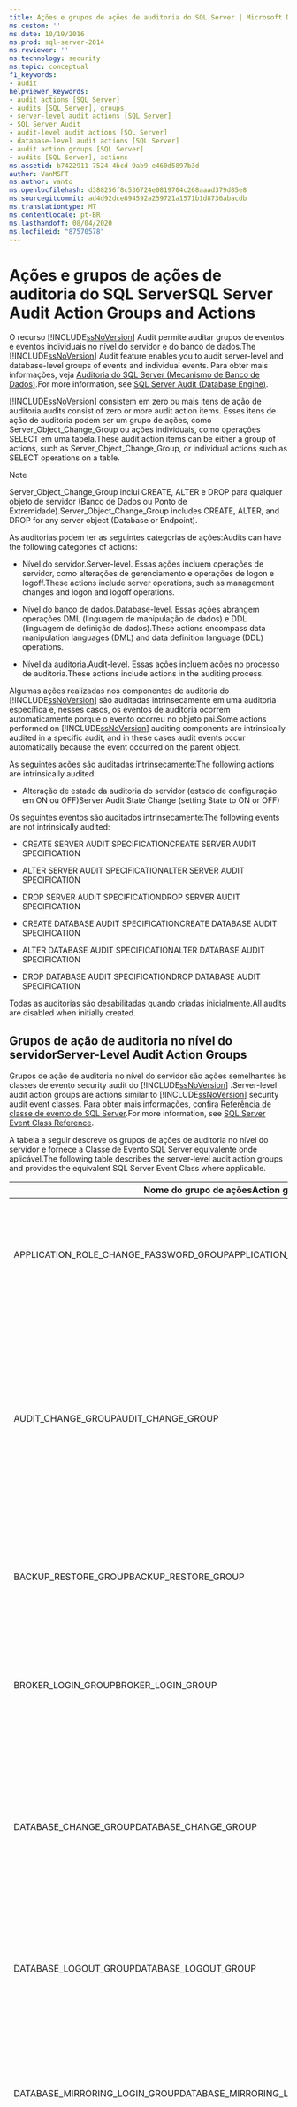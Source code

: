 ```yaml
---
title: Ações e grupos de ações de auditoria do SQL Server | Microsoft Docs
ms.custom: ''
ms.date: 10/19/2016
ms.prod: sql-server-2014
ms.reviewer: ''
ms.technology: security
ms.topic: conceptual
f1_keywords:
- audit
helpviewer_keywords:
- audit actions [SQL Server]
- audits [SQL Server], groups
- server-level audit actions [SQL Server]
- SQL Server Audit
- audit-level audit actions [SQL Server]
- database-level audit actions [SQL Server]
- audit action groups [SQL Server]
- audits [SQL Server], actions
ms.assetid: b7422911-7524-4bcd-9ab9-e460d5897b3d
author: VanMSFT
ms.author: vanto
ms.openlocfilehash: d388256f8c536724e0819704c268aaad379d85e8
ms.sourcegitcommit: ad4d92dce894592a259721a1571b1d8736abacdb
ms.translationtype: MT
ms.contentlocale: pt-BR
ms.lasthandoff: 08/04/2020
ms.locfileid: "87570578"
---
```

# <a name="sql-server-audit-action-groups-and-actions"></a><span data-ttu-id="8eaf6-102">Ações e grupos de ações de auditoria do SQL Server</span><span class="sxs-lookup"><span data-stu-id="8eaf6-102">SQL Server Audit Action Groups and Actions</span></span>
  <span data-ttu-id="8eaf6-103">O recurso [!INCLUDE[ssNoVersion](../../../includes/ssnoversion-md.md)] Audit permite auditar grupos de eventos e eventos individuais no nível do servidor e do banco de dados.</span><span class="sxs-lookup"><span data-stu-id="8eaf6-103">The [!INCLUDE[ssNoVersion](../../../includes/ssnoversion-md.md)] Audit feature enables you to audit server-level and database-level groups of events and individual events.</span></span> <span data-ttu-id="8eaf6-104">Para obter mais informações, veja [Auditoria do SQL Server &#40;Mecanismo de Banco de Dados&#41;](sql-server-audit-database-engine.md).</span><span class="sxs-lookup"><span data-stu-id="8eaf6-104">For more information, see [SQL Server Audit &#40;Database Engine&#41;](sql-server-audit-database-engine.md).</span></span>  
  
 [!INCLUDE[ssNoVersion](../../../includes/ssnoversion-md.md)] <span data-ttu-id="8eaf6-105">consistem em zero ou mais itens de ação de auditoria.</span><span class="sxs-lookup"><span data-stu-id="8eaf6-105">audits consist of zero or more audit action items.</span></span> <span data-ttu-id="8eaf6-106">Esses itens de ação de auditoria podem ser um grupo de ações, como Server_Object_Change_Group ou ações individuais, como operações SELECT em uma tabela.</span><span class="sxs-lookup"><span data-stu-id="8eaf6-106">These audit action items can be either a group of actions, such as Server_Object_Change_Group, or individual actions such as SELECT operations on a table.</span></span>  
  
> [!NOTE]  
>  <span data-ttu-id="8eaf6-107">Server_Object_Change_Group inclui CREATE, ALTER e DROP para qualquer objeto de servidor (Banco de Dados ou Ponto de Extremidade).</span><span class="sxs-lookup"><span data-stu-id="8eaf6-107">Server_Object_Change_Group includes CREATE, ALTER, and DROP for any server object (Database or Endpoint).</span></span>  
  
 <span data-ttu-id="8eaf6-108">As auditorias podem ter as seguintes categorias de ações:</span><span class="sxs-lookup"><span data-stu-id="8eaf6-108">Audits can have the following categories of actions:</span></span>  
  
-   <span data-ttu-id="8eaf6-109">Nível do servidor.</span><span class="sxs-lookup"><span data-stu-id="8eaf6-109">Server-level.</span></span> <span data-ttu-id="8eaf6-110">Essas ações incluem operações de servidor, como alterações de gerenciamento e operações de logon e logoff.</span><span class="sxs-lookup"><span data-stu-id="8eaf6-110">These actions include server operations, such as management changes and logon and logoff operations.</span></span>  
  
-   <span data-ttu-id="8eaf6-111">Nível do banco de dados.</span><span class="sxs-lookup"><span data-stu-id="8eaf6-111">Database-level.</span></span> <span data-ttu-id="8eaf6-112">Essas ações abrangem operações DML (linguagem de manipulação de dados) e DDL (linguagem de definição de dados).</span><span class="sxs-lookup"><span data-stu-id="8eaf6-112">These actions encompass data manipulation languages (DML) and data definition language (DDL) operations.</span></span>  
  
-   <span data-ttu-id="8eaf6-113">Nível da auditoria.</span><span class="sxs-lookup"><span data-stu-id="8eaf6-113">Audit-level.</span></span> <span data-ttu-id="8eaf6-114">Essas ações incluem ações no processo de auditoria.</span><span class="sxs-lookup"><span data-stu-id="8eaf6-114">These actions include actions in the auditing process.</span></span>  
  
 <span data-ttu-id="8eaf6-115">Algumas ações realizadas nos componentes de auditoria do [!INCLUDE[ssNoVersion](../../../includes/ssnoversion-md.md)] são auditadas intrinsecamente em uma auditoria específica e, nesses casos, os eventos de auditoria ocorrem automaticamente porque o evento ocorreu no objeto pai.</span><span class="sxs-lookup"><span data-stu-id="8eaf6-115">Some actions performed on [!INCLUDE[ssNoVersion](../../../includes/ssnoversion-md.md)] auditing components are intrinsically audited in a specific audit, and in these cases audit events occur automatically because the event occurred on the parent object.</span></span>  
  
 <span data-ttu-id="8eaf6-116">As seguintes ações são auditadas intrinsecamente:</span><span class="sxs-lookup"><span data-stu-id="8eaf6-116">The following actions are intrinsically audited:</span></span>  
  
-   <span data-ttu-id="8eaf6-117">Alteração de estado da auditoria do servidor (estado de configuração em ON ou OFF)</span><span class="sxs-lookup"><span data-stu-id="8eaf6-117">Server Audit State Change (setting State to ON or OFF)</span></span>  
  
 <span data-ttu-id="8eaf6-118">Os seguintes eventos são auditados intrinsecamente:</span><span class="sxs-lookup"><span data-stu-id="8eaf6-118">The following events are not intrinsically audited:</span></span>  
  
-   <span data-ttu-id="8eaf6-119">CREATE SERVER AUDIT SPECIFICATION</span><span class="sxs-lookup"><span data-stu-id="8eaf6-119">CREATE SERVER AUDIT SPECIFICATION</span></span>  
  
-   <span data-ttu-id="8eaf6-120">ALTER SERVER AUDIT SPECIFICATION</span><span class="sxs-lookup"><span data-stu-id="8eaf6-120">ALTER SERVER AUDIT SPECIFICATION</span></span>  
  
-   <span data-ttu-id="8eaf6-121">DROP SERVER AUDIT SPECIFICATION</span><span class="sxs-lookup"><span data-stu-id="8eaf6-121">DROP SERVER AUDIT SPECIFICATION</span></span>  
  
-   <span data-ttu-id="8eaf6-122">CREATE DATABASE AUDIT SPECIFICATION</span><span class="sxs-lookup"><span data-stu-id="8eaf6-122">CREATE DATABASE AUDIT SPECIFICATION</span></span>  
  
-   <span data-ttu-id="8eaf6-123">ALTER DATABASE AUDIT SPECIFICATION</span><span class="sxs-lookup"><span data-stu-id="8eaf6-123">ALTER DATABASE AUDIT SPECIFICATION</span></span>  
  
-   <span data-ttu-id="8eaf6-124">DROP DATABASE AUDIT SPECIFICATION</span><span class="sxs-lookup"><span data-stu-id="8eaf6-124">DROP DATABASE AUDIT SPECIFICATION</span></span>  
  
 <span data-ttu-id="8eaf6-125">Todas as auditorias são desabilitadas quando criadas inicialmente.</span><span class="sxs-lookup"><span data-stu-id="8eaf6-125">All audits are disabled when initially created.</span></span>  
  
## <a name="server-level-audit-action-groups"></a><span data-ttu-id="8eaf6-126">Grupos de ação de auditoria no nível do servidor</span><span class="sxs-lookup"><span data-stu-id="8eaf6-126">Server-Level Audit Action Groups</span></span>  
 <span data-ttu-id="8eaf6-127">Grupos de ação de auditoria no nível do servidor são ações semelhantes às classes de evento security audit do [!INCLUDE[ssNoVersion](../../../includes/ssnoversion-md.md)] .</span><span class="sxs-lookup"><span data-stu-id="8eaf6-127">Server-level audit action groups are actions similar to [!INCLUDE[ssNoVersion](../../../includes/ssnoversion-md.md)] security audit event classes.</span></span> <span data-ttu-id="8eaf6-128">Para obter mais informações, confira [Referência de classe de evento do SQL Server](../../event-classes/sql-server-event-class-reference.md).</span><span class="sxs-lookup"><span data-stu-id="8eaf6-128">For more information, see [SQL Server Event Class Reference](../../event-classes/sql-server-event-class-reference.md).</span></span>  
  
 <span data-ttu-id="8eaf6-129">A tabela a seguir descreve os grupos de ações de auditoria no nível do servidor e fornece a Classe de Evento SQL Server equivalente onde aplicável.</span><span class="sxs-lookup"><span data-stu-id="8eaf6-129">The following table describes the server-level audit action groups and provides the equivalent SQL Server Event Class where applicable.</span></span>  
  
|<span data-ttu-id="8eaf6-130">Nome do grupo de ações</span><span class="sxs-lookup"><span data-stu-id="8eaf6-130">Action group name</span></span>|<span data-ttu-id="8eaf6-131">Descrição</span><span class="sxs-lookup"><span data-stu-id="8eaf6-131">Description</span></span>|  
|-----------------------|-----------------|  
|<span data-ttu-id="8eaf6-132">APPLICATION_ROLE_CHANGE_PASSWORD_GROUP</span><span class="sxs-lookup"><span data-stu-id="8eaf6-132">APPLICATION_ROLE_CHANGE_PASSWORD_GROUP</span></span>|<span data-ttu-id="8eaf6-133">Esse evento é gerado sempre que uma senha é alterada por uma função de aplicativo.</span><span class="sxs-lookup"><span data-stu-id="8eaf6-133">This event is raised whenever a password is changed for an application role.</span></span> <span data-ttu-id="8eaf6-134">Equivalente a [Audit App Role Change Password Event Class](../../event-classes/audit-app-role-change-password-event-class.md).</span><span class="sxs-lookup"><span data-stu-id="8eaf6-134">Equivalent to the [Audit App Role Change Password Event Class](../../event-classes/audit-app-role-change-password-event-class.md).</span></span>|  
|<span data-ttu-id="8eaf6-135">AUDIT_CHANGE_GROUP</span><span class="sxs-lookup"><span data-stu-id="8eaf6-135">AUDIT_CHANGE_GROUP</span></span>|<span data-ttu-id="8eaf6-136">Esse evento é gerado sempre que uma auditoria é criada, modificada ou excluída.</span><span class="sxs-lookup"><span data-stu-id="8eaf6-136">This event is raised whenever any audit is created, modified or deleted.</span></span> <span data-ttu-id="8eaf6-137">Esse evento é gerado sempre que qualquer especificação de auditoria é criada, modificada ou excluída.</span><span class="sxs-lookup"><span data-stu-id="8eaf6-137">This event is raised whenever any audit specification is created, modified, or deleted.</span></span> <span data-ttu-id="8eaf6-138">Qualquer alteração em uma auditoria é auditada nessa auditoria.</span><span class="sxs-lookup"><span data-stu-id="8eaf6-138">Any change to an audit is audited in that audit.</span></span> <span data-ttu-id="8eaf6-139">Equivalente a [Audit Change Audit Event Class](../../event-classes/audit-change-audit-event-class.md).</span><span class="sxs-lookup"><span data-stu-id="8eaf6-139">Equivalent to the [Audit Change Audit Event Class](../../event-classes/audit-change-audit-event-class.md).</span></span>|  
|<span data-ttu-id="8eaf6-140">BACKUP_RESTORE_GROUP</span><span class="sxs-lookup"><span data-stu-id="8eaf6-140">BACKUP_RESTORE_GROUP</span></span>|<span data-ttu-id="8eaf6-141">Esse evento é gerado sempre que um comando de backup ou restauração é emitido.</span><span class="sxs-lookup"><span data-stu-id="8eaf6-141">This event is raised whenever a backup or restore command is issued.</span></span> <span data-ttu-id="8eaf6-142">Equivalente à [classe de evento Audit Backup and Restore](../../event-classes/audit-backup-and-restore-event-class.md).</span><span class="sxs-lookup"><span data-stu-id="8eaf6-142">Equivalent to the [Audit Backup and Restore Event Class](../../event-classes/audit-backup-and-restore-event-class.md).</span></span>|  
|<span data-ttu-id="8eaf6-143">BROKER_LOGIN_GROUP</span><span class="sxs-lookup"><span data-stu-id="8eaf6-143">BROKER_LOGIN_GROUP</span></span>|<span data-ttu-id="8eaf6-144">Esse evento é gerado para relatar mensagens de auditoria relacionadas à segurança de transporte do Service Broker.</span><span class="sxs-lookup"><span data-stu-id="8eaf6-144">This event is raised to report audit messages related to Service Broker transport security.</span></span> <span data-ttu-id="8eaf6-145">Equivalente a [Audit Broker Login Event Class](../../event-classes/audit-broker-login-event-class.md).</span><span class="sxs-lookup"><span data-stu-id="8eaf6-145">Equivalent to the [Audit Broker Login Event Class](../../event-classes/audit-broker-login-event-class.md).</span></span>|  
|<span data-ttu-id="8eaf6-146">DATABASE_CHANGE_GROUP</span><span class="sxs-lookup"><span data-stu-id="8eaf6-146">DATABASE_CHANGE_GROUP</span></span>|<span data-ttu-id="8eaf6-147">Esse evento é gerado quando um banco de dados é criado, alterado ou descartado.</span><span class="sxs-lookup"><span data-stu-id="8eaf6-147">This event is raised when a database is created, altered, or dropped.</span></span> <span data-ttu-id="8eaf6-148">Esse evento é gerado sempre que um banco de dados é criado, alterado ou descartado.</span><span class="sxs-lookup"><span data-stu-id="8eaf6-148">This event is raised whenever any database is created, altered or dropped.</span></span> <span data-ttu-id="8eaf6-149">Equivalente a [Audit Database Management Event Class](../../event-classes/audit-database-management-event-class.md).</span><span class="sxs-lookup"><span data-stu-id="8eaf6-149">Equivalent to the [Audit Database Management Event Class](../../event-classes/audit-database-management-event-class.md).</span></span>|  
|<span data-ttu-id="8eaf6-150">DATABASE_LOGOUT_GROUP</span><span class="sxs-lookup"><span data-stu-id="8eaf6-150">DATABASE_LOGOUT_GROUP</span></span>|<span data-ttu-id="8eaf6-151">Esse evento é gerado quando um usuário de banco de dados independente faz logoff de um banco de dados.</span><span class="sxs-lookup"><span data-stu-id="8eaf6-151">This event is raised when a contained database user logs out of a database.</span></span> <span data-ttu-id="8eaf6-152">Equivalente à classe de evento Audit Database Logout.</span><span class="sxs-lookup"><span data-stu-id="8eaf6-152">Equivalent to the Audit Database Logout Event Class.</span></span>|  
|<span data-ttu-id="8eaf6-153">DATABASE_MIRRORING_LOGIN_GROUP</span><span class="sxs-lookup"><span data-stu-id="8eaf6-153">DATABASE_MIRRORING_LOGIN_GROUP</span></span>|<span data-ttu-id="8eaf6-154">Esse evento é gerado para relatar mensagens de auditoria relacionadas à segurança de transporte de espelhamento de banco de dados.</span><span class="sxs-lookup"><span data-stu-id="8eaf6-154">This event is raised to report audit messages related to database mirroring transport security.</span></span> <span data-ttu-id="8eaf6-155">Equivalente a [Audit Database Mirroring Login Event Class](../../event-classes/audit-database-mirroring-login-event-class.md).</span><span class="sxs-lookup"><span data-stu-id="8eaf6-155">Equivalent to the [Audit Database Mirroring Login Event Class](../../event-classes/audit-database-mirroring-login-event-class.md).</span></span>|  
|<span data-ttu-id="8eaf6-156">DATABASE_OBJECT_ACCESS_GROUP</span><span class="sxs-lookup"><span data-stu-id="8eaf6-156">DATABASE_OBJECT_ACCESS_GROUP</span></span>|<span data-ttu-id="8eaf6-157">Esse evento é gerado sempre que objetos de banco de dados, como tipo de mensagem, assembly, contrato, são acessados.</span><span class="sxs-lookup"><span data-stu-id="8eaf6-157">This event is raised whenever database objects such as message type, assembly, contract are accessed.</span></span><br /><br /> <span data-ttu-id="8eaf6-158">Ele é gerado para qualquer acesso a qualquer banco de dados.</span><span class="sxs-lookup"><span data-stu-id="8eaf6-158">This event is raised for any access to any database.</span></span> <span data-ttu-id="8eaf6-159">**Observação:**  Isso poderia potencialmente levar a registros de auditoria grandes.</span><span class="sxs-lookup"><span data-stu-id="8eaf6-159">**Note:**  This could potentially lead to large audit records.</span></span> <br /><br /> <span data-ttu-id="8eaf6-160">Equivalente a [Audit Database Object Access Event Class](../../event-classes/audit-database-object-access-event-class.md).</span><span class="sxs-lookup"><span data-stu-id="8eaf6-160">Equivalent to the [Audit Database Object Access Event Class](../../event-classes/audit-database-object-access-event-class.md).</span></span>|  
|<span data-ttu-id="8eaf6-161">DATABASE_OBJECT_CHANGE_GROUP</span><span class="sxs-lookup"><span data-stu-id="8eaf6-161">DATABASE_OBJECT_CHANGE_GROUP</span></span>|<span data-ttu-id="8eaf6-162">Esse evento é gerado quando uma instrução CREATE, ALTER ou DROP é executada em objetos de banco de dados, como esquemas.</span><span class="sxs-lookup"><span data-stu-id="8eaf6-162">This event is raised when a CREATE, ALTER, or DROP statement is executed on database objects, such as schemas.</span></span> <span data-ttu-id="8eaf6-163">Ele é gerado sempre que um objeto de banco de dados é criado, alterado ou descartado.</span><span class="sxs-lookup"><span data-stu-id="8eaf6-163">This event is raised whenever any database object is created, altered or dropped.</span></span> <span data-ttu-id="8eaf6-164">**Observação:**  Isso pode levar a grandes quantidades de registros de auditoria.</span><span class="sxs-lookup"><span data-stu-id="8eaf6-164">**Note:**  This could lead to very large quantities of audit records.</span></span> <br /><br /> <span data-ttu-id="8eaf6-165">Equivalente a [Audit Database Object Management Event Class](../../event-classes/audit-database-object-management-event-class.md).</span><span class="sxs-lookup"><span data-stu-id="8eaf6-165">Equivalent to the [Audit Database Object Management Event Class](../../event-classes/audit-database-object-management-event-class.md).</span></span>|  
|<span data-ttu-id="8eaf6-166">DATABASE_OBJECT_OWNERSHIP_CHANGE_GROUP</span><span class="sxs-lookup"><span data-stu-id="8eaf6-166">DATABASE_OBJECT_OWNERSHIP_CHANGE_GROUP</span></span>|<span data-ttu-id="8eaf6-167">Esse evento é gerado quando há uma alteração de proprietário para objetos dentro do escopo do banco de dados.</span><span class="sxs-lookup"><span data-stu-id="8eaf6-167">This event is raised when a change of owner for objects within database scope.</span></span> <span data-ttu-id="8eaf6-168">Ele é gerado para qualquer alteração de propriedade de objeto em qualquer banco de dados no servidor.</span><span class="sxs-lookup"><span data-stu-id="8eaf6-168">This event is raised for any object ownership change in any database on the server.</span></span> <span data-ttu-id="8eaf6-169">Equivalente a [Audit Database Object Take Ownership Event Class](../../event-classes/audit-database-object-take-ownership-event-class.md).</span><span class="sxs-lookup"><span data-stu-id="8eaf6-169">Equivalent to the [Audit Database Object Take Ownership Event Class](../../event-classes/audit-database-object-take-ownership-event-class.md).</span></span>|  
|<span data-ttu-id="8eaf6-170">DATABASE_OBJECT_PERMISSION_CHANGE_GROUP</span><span class="sxs-lookup"><span data-stu-id="8eaf6-170">DATABASE_OBJECT_PERMISSION_CHANGE_GROUP</span></span>|<span data-ttu-id="8eaf6-171">Esse evento é gerado quando GRANT, REVOKE ou DENY é emitido para objetos de banco de dados, como assemblies e esquemas.</span><span class="sxs-lookup"><span data-stu-id="8eaf6-171">This event is raised when a GRANT, REVOKE, or DENY has been issued for database objects, such as assemblies and schemas.</span></span> <span data-ttu-id="8eaf6-172">Ele é gerado para qualquer alteração de permissão de objeto em qualquer banco de dados no servidor.</span><span class="sxs-lookup"><span data-stu-id="8eaf6-172">This event is raised for any object permission change for any database on the server.</span></span> <span data-ttu-id="8eaf6-173">Equivalente a [Audit Database Object GDR Event Class](../../event-classes/audit-database-object-gdr-event-class.md).</span><span class="sxs-lookup"><span data-stu-id="8eaf6-173">Equivalent to the [Audit Database Object GDR Event Class](../../event-classes/audit-database-object-gdr-event-class.md).</span></span>|  
|<span data-ttu-id="8eaf6-174">DATABASE_OPERATION_GROUP</span><span class="sxs-lookup"><span data-stu-id="8eaf6-174">DATABASE_OPERATION_GROUP</span></span>|<span data-ttu-id="8eaf6-175">Esse evento é gerado quando ocorrem operações em um banco de dados, como um ponto de verificação ou uma notificação de consulta de assinatura.</span><span class="sxs-lookup"><span data-stu-id="8eaf6-175">This event is raised when operations in a database, such as checkpoint or subscribe query notification, occur.</span></span> <span data-ttu-id="8eaf6-176">Esse evento é gerado em qualquer operação de banco de dados em qualquer banco de dados.</span><span class="sxs-lookup"><span data-stu-id="8eaf6-176">This event is raised on any database operation on any database.</span></span> <span data-ttu-id="8eaf6-177">Equivalente a [Audit Database Operation Event Class](../../event-classes/audit-database-operation-event-class.md).</span><span class="sxs-lookup"><span data-stu-id="8eaf6-177">Equivalent to the [Audit Database Operation Event Class](../../event-classes/audit-database-operation-event-class.md).</span></span>|  
|<span data-ttu-id="8eaf6-178">DATABASE_OWNERSHIP_CHANGE_GROUP</span><span class="sxs-lookup"><span data-stu-id="8eaf6-178">DATABASE_OWNERSHIP_CHANGE_GROUP</span></span>|<span data-ttu-id="8eaf6-179">Esse evento é gerado quando a instrução ALTER AUTHORIZATION é usada para alterar o proprietário de um banco de dados e as permissões necessárias para fazer isso estão marcadas.</span><span class="sxs-lookup"><span data-stu-id="8eaf6-179">This event is raised when you use the ALTER AUTHORIZATION statement to change the owner of a database, and the permissions that are required to do that are checked.</span></span> <span data-ttu-id="8eaf6-180">Ele é gerado para qualquer alteração de propriedade de banco de dados em qualquer banco de dados no servidor.</span><span class="sxs-lookup"><span data-stu-id="8eaf6-180">This event is raised for any database ownership change on any database on the server.</span></span> <span data-ttu-id="8eaf6-181">Equivalente a [Audit Change Database Owner Event Class](../../event-classes/audit-change-database-owner-event-class.md).</span><span class="sxs-lookup"><span data-stu-id="8eaf6-181">Equivalent to the [Audit Change Database Owner Event Class](../../event-classes/audit-change-database-owner-event-class.md).</span></span>|  
|<span data-ttu-id="8eaf6-182">DATABASE_PERMISSION_CHANGE_GROUP</span><span class="sxs-lookup"><span data-stu-id="8eaf6-182">DATABASE_PERMISSION_CHANGE_GROUP</span></span>|<span data-ttu-id="8eaf6-183">Esse evento é gerado sempre que GRANT, REVOKE ou DENY é emitido para uma permissão de instrução por qualquer entidade no [!INCLUDE[ssNoVersion](../../../includes/ssnoversion-md.md)] (Isso se aplica a eventos somente de banco de dados, como conceder permissões em um banco de dados, por exemplo).</span><span class="sxs-lookup"><span data-stu-id="8eaf6-183">This event is raised whenever a GRANT, REVOKE, or DENY is issued for a statement permission by any principal in [!INCLUDE[ssNoVersion](../../../includes/ssnoversion-md.md)] (This applies to database-only events, such as granting permissions on a database).</span></span><br /><br /> <span data-ttu-id="8eaf6-184">Esse evento é gerado para qualquer GDR (alteração de permissão de banco de dados) de algum banco de dados no servidor.</span><span class="sxs-lookup"><span data-stu-id="8eaf6-184">This event is raised for any database permission change (GDR) for any database in the server.</span></span> <span data-ttu-id="8eaf6-185">Equivalente a [Audit Database Scope GDR Event Class](../../event-classes/audit-database-scope-gdr-event-class.md).</span><span class="sxs-lookup"><span data-stu-id="8eaf6-185">Equivalent to the [Audit Database Scope GDR Event Class](../../event-classes/audit-database-scope-gdr-event-class.md).</span></span>|  
|<span data-ttu-id="8eaf6-186">DATABASE_PRINCIPAL_CHANGE_GROUP</span><span class="sxs-lookup"><span data-stu-id="8eaf6-186">DATABASE_PRINCIPAL_CHANGE_GROUP</span></span>|<span data-ttu-id="8eaf6-187">Esse evento é gerado quando entidades, como usuários, são criadas, alteradas ou descartadas de um banco de dados.</span><span class="sxs-lookup"><span data-stu-id="8eaf6-187">This event is raised when principals, such as users, are created, altered, or dropped from a database.</span></span> <span data-ttu-id="8eaf6-188">Equivalente a [Audit Database Principal Management Event Class](../../event-classes/audit-database-principal-management-event-class.md).</span><span class="sxs-lookup"><span data-stu-id="8eaf6-188">Equivalent to the [Audit Database Principal Management Event Class](../../event-classes/audit-database-principal-management-event-class.md).</span></span> <span data-ttu-id="8eaf6-189">(Também equivalente à Classe de Evento Audit Add DB Principal, que ocorre nos procedimentos armazenados sp_grantdbaccess, sp_revokedbaccess, sp_addPrincipal e sp_dropPrincipal preteridos.)</span><span class="sxs-lookup"><span data-stu-id="8eaf6-189">(Also equivalent to the Audit Add DB Principal Event Class, which occurs on the deprecated sp_grantdbaccess, sp_revokedbaccess, sp_addPrincipal, and sp_dropPrincipal stored procedures.)</span></span><br /><br /> <span data-ttu-id="8eaf6-190">Esse evento é gerado sempre que uma função de banco de dados é adicionada ou removida mediante os procedimentos armazenados sp_addrole ou sp_droprole.</span><span class="sxs-lookup"><span data-stu-id="8eaf6-190">This event is raised whenever a database role is added to or removed by using the sp_addrole, sp_droprole stored procedures.</span></span> <span data-ttu-id="8eaf6-191">Esse evento é gerado sempre que qualquer entidade de banco de dados é criada, alterada ou descartada de qualquer banco de dados.</span><span class="sxs-lookup"><span data-stu-id="8eaf6-191">This event is raised whenever any database principals are created, altered, or dropped from any database.</span></span> <span data-ttu-id="8eaf6-192">Equivalente a [Audit Add Role Event Class](../../event-classes/audit-add-role-event-class.md).</span><span class="sxs-lookup"><span data-stu-id="8eaf6-192">Equivalent to the [Audit Add Role Event Class](../../event-classes/audit-add-role-event-class.md).</span></span>|  
|<span data-ttu-id="8eaf6-193">DATABASE_PRINCIPAL_IMPERSONATION_GROUP</span><span class="sxs-lookup"><span data-stu-id="8eaf6-193">DATABASE_PRINCIPAL_IMPERSONATION_GROUP</span></span>|<span data-ttu-id="8eaf6-194">Esse evento é gerado quando há uma operação de representação no escopo do banco de dados, como EXECUTE AS \<principal> ou SETPRINCIPAL.</span><span class="sxs-lookup"><span data-stu-id="8eaf6-194">This event is raised when there is an impersonation operation in the database scope such as EXECUTE AS \<principal> or SETPRINCIPAL.</span></span> <span data-ttu-id="8eaf6-195">Ele é gerado para representações realizadas em qualquer banco de dados.</span><span class="sxs-lookup"><span data-stu-id="8eaf6-195">This event is raised for impersonations done in any database.</span></span> <span data-ttu-id="8eaf6-196">Equivalente a [Audit Database Principal Impersonation Event Class](../../event-classes/audit-database-principal-impersonation-event-class.md).</span><span class="sxs-lookup"><span data-stu-id="8eaf6-196">Equivalent to the [Audit Database Principal Impersonation Event Class](../../event-classes/audit-database-principal-impersonation-event-class.md).</span></span>|  
|<span data-ttu-id="8eaf6-197">DATABASE_ROLE_MEMBER_CHANGE_GROUP</span><span class="sxs-lookup"><span data-stu-id="8eaf6-197">DATABASE_ROLE_MEMBER_CHANGE_GROUP</span></span>|<span data-ttu-id="8eaf6-198">Esse evento é gerado sempre que um logon é adicionado ou removido de uma função de banco de dados.</span><span class="sxs-lookup"><span data-stu-id="8eaf6-198">This event is raised whenever a login is added to or removed from a database role.</span></span> <span data-ttu-id="8eaf6-199">Essa classe de evento é gerada para os procedimentos armazenados sp_addrolemember, sp_changegroup e sp_droprolemember.</span><span class="sxs-lookup"><span data-stu-id="8eaf6-199">This event class is raised for the sp_addrolemember, sp_changegroup, and sp_droprolemember stored procedures.</span></span> <span data-ttu-id="8eaf6-200">Esse evento é gerado em qualquer alteração do membro da função Banco de dados em qualquer banco de dados.</span><span class="sxs-lookup"><span data-stu-id="8eaf6-200">This event is raised on any Database role member change in any database.</span></span> <span data-ttu-id="8eaf6-201">Equivalente a [Classe de evento Audit Add Member to DB Role](../../event-classes/audit-add-member-to-db-role-event-class.md).</span><span class="sxs-lookup"><span data-stu-id="8eaf6-201">Equivalent to the [Audit Add Member to DB Role Event Class](../../event-classes/audit-add-member-to-db-role-event-class.md).</span></span>|  
|<span data-ttu-id="8eaf6-202">DBCC_GROUP</span><span class="sxs-lookup"><span data-stu-id="8eaf6-202">DBCC_GROUP</span></span>|<span data-ttu-id="8eaf6-203">Esse evento é gerado sempre que uma entidade emite um comando DBCC.</span><span class="sxs-lookup"><span data-stu-id="8eaf6-203">This event is raised whenever a principal issues any DBCC command.</span></span> <span data-ttu-id="8eaf6-204">Equivalente a [Audit DBCC Event Class](../../event-classes/audit-dbcc-event-class.md).</span><span class="sxs-lookup"><span data-stu-id="8eaf6-204">Equivalent to the [Audit DBCC Event Class](../../event-classes/audit-dbcc-event-class.md).</span></span>|  
|<span data-ttu-id="8eaf6-205">SUCCESSFUL_DATABASE_AUTHENTICATION_GROUP</span><span class="sxs-lookup"><span data-stu-id="8eaf6-205">FAILED_DATABASE_AUTHENTICATION_GROUP</span></span>|<span data-ttu-id="8eaf6-206">Indica que uma entidade tentou fazer logon em um banco de dados independente e obteve falha.</span><span class="sxs-lookup"><span data-stu-id="8eaf6-206">Indicates that a principal tried to log on to a contained database and failed.</span></span> <span data-ttu-id="8eaf6-207">Os eventos nessa classe são gerados por novas conexões ou por conexões reutilizadas de um pool de conexões.</span><span class="sxs-lookup"><span data-stu-id="8eaf6-207">Events in this class are raised by new connections or by connections that are reused from a connection pool.</span></span> <span data-ttu-id="8eaf6-208">Equivalente a [Audit Login Failed Event Class](../../event-classes/audit-login-failed-event-class.md).</span><span class="sxs-lookup"><span data-stu-id="8eaf6-208">Equivalent to the [Audit Login Failed Event Class](../../event-classes/audit-login-failed-event-class.md).</span></span>|  
|<span data-ttu-id="8eaf6-209">FAILED_LOGIN_GROUP</span><span class="sxs-lookup"><span data-stu-id="8eaf6-209">FAILED_LOGIN_GROUP</span></span>|<span data-ttu-id="8eaf6-210">Indica que uma entidade tentou efetuar logon no [!INCLUDE[ssNoVersion](../../../includes/ssnoversion-md.md)] e falhou.</span><span class="sxs-lookup"><span data-stu-id="8eaf6-210">Indicates that a principal tried to log on to [!INCLUDE[ssNoVersion](../../../includes/ssnoversion-md.md)] and failed.</span></span> <span data-ttu-id="8eaf6-211">Os eventos nessa classe são gerados por novas conexões ou por conexões reutilizadas de um pool de conexões.</span><span class="sxs-lookup"><span data-stu-id="8eaf6-211">Events in this class are raised by new connections or by connections that are reused from a connection pool.</span></span> <span data-ttu-id="8eaf6-212">Equivalente a [Audit Login Failed Event Class](../../event-classes/audit-login-failed-event-class.md).</span><span class="sxs-lookup"><span data-stu-id="8eaf6-212">Equivalent to the [Audit Login Failed Event Class](../../event-classes/audit-login-failed-event-class.md).</span></span>|  
|<span data-ttu-id="8eaf6-213">FULLTEXT_GROUP</span><span class="sxs-lookup"><span data-stu-id="8eaf6-213">FULLTEXT_GROUP</span></span>|<span data-ttu-id="8eaf6-214">Indica que ocorreu um evento de texto completo.</span><span class="sxs-lookup"><span data-stu-id="8eaf6-214">Indicates fulltext event occurred.</span></span> <span data-ttu-id="8eaf6-215">Equivalente a [Audit Fulltext Event Class](../../event-classes/audit-fulltext-event-class.md).</span><span class="sxs-lookup"><span data-stu-id="8eaf6-215">Equivalent to the [Audit Fulltext Event Class](../../event-classes/audit-fulltext-event-class.md).</span></span>|  
|<span data-ttu-id="8eaf6-216">LOGIN_CHANGE_PASSWORD_GROUP</span><span class="sxs-lookup"><span data-stu-id="8eaf6-216">LOGIN_CHANGE_PASSWORD_GROUP</span></span>|<span data-ttu-id="8eaf6-217">Esse evento é gerado sempre que a senha de um logon for alterada pela instrução ALTER LOGIN ou pelo procedimento armazenado sp_password.</span><span class="sxs-lookup"><span data-stu-id="8eaf6-217">This event is raised whenever a login password is changed by way of ALTER LOGIN statement or sp_password stored procedure.</span></span> <span data-ttu-id="8eaf6-218">Equivalente a [Audit Login Change Password Event Class](../../event-classes/audit-login-change-password-event-class.md).</span><span class="sxs-lookup"><span data-stu-id="8eaf6-218">Equivalent to the [Audit Login Change Password Event Class](../../event-classes/audit-login-change-password-event-class.md).</span></span>|  
|<span data-ttu-id="8eaf6-219">LOGOUT_GROUP</span><span class="sxs-lookup"><span data-stu-id="8eaf6-219">LOGOUT_GROUP</span></span>|<span data-ttu-id="8eaf6-220">Indica que uma entidade efetuou logoff no [!INCLUDE[ssNoVersion](../../../includes/ssnoversion-md.md)].</span><span class="sxs-lookup"><span data-stu-id="8eaf6-220">Indicates that a principal has logged out of [!INCLUDE[ssNoVersion](../../../includes/ssnoversion-md.md)].</span></span> <span data-ttu-id="8eaf6-221">Os eventos nessa classe são gerados por novas conexões ou por conexões reutilizadas de um pool de conexões.</span><span class="sxs-lookup"><span data-stu-id="8eaf6-221">Events in this class are raised by new connections or by connections that are reused from a connection pool.</span></span> <span data-ttu-id="8eaf6-222">Equivalente a [Audit Logout Event Class](../../event-classes/audit-logout-event-class.md).</span><span class="sxs-lookup"><span data-stu-id="8eaf6-222">Equivalent to the [Audit Logout Event Class](../../event-classes/audit-logout-event-class.md).</span></span>|  
|<span data-ttu-id="8eaf6-223">SCHEMA_OBJECT_ACCESS_GROUP</span><span class="sxs-lookup"><span data-stu-id="8eaf6-223">SCHEMA_OBJECT_ACCESS_GROUP</span></span>|<span data-ttu-id="8eaf6-224">Esse evento é gerado sempre que uma permissão de objeto é usada no esquema.</span><span class="sxs-lookup"><span data-stu-id="8eaf6-224">This event is raised whenever an object permission has been used in the schema.</span></span> <span data-ttu-id="8eaf6-225">Equivalente a [Audit Schema Object Access Event Class](../../event-classes/audit-schema-object-access-event-class.md).</span><span class="sxs-lookup"><span data-stu-id="8eaf6-225">Equivalent to the [Audit Schema Object Access Event Class](../../event-classes/audit-schema-object-access-event-class.md).</span></span>|  
|<span data-ttu-id="8eaf6-226">SCHEMA_OBJECT_CHANGE_GROUP</span><span class="sxs-lookup"><span data-stu-id="8eaf6-226">SCHEMA_OBJECT_CHANGE_GROUP</span></span>|<span data-ttu-id="8eaf6-227">Esse evento é gerado quando uma operação CREATE, ALTER ou DROP é executada em um esquema.</span><span class="sxs-lookup"><span data-stu-id="8eaf6-227">This event is raised when a CREATE, ALTER, or DROP operation is performed on a schema.</span></span> <span data-ttu-id="8eaf6-228">Equivalente a [Audit Schema Object Management Event Class](../../event-classes/audit-schema-object-management-event-class.md).</span><span class="sxs-lookup"><span data-stu-id="8eaf6-228">Equivalent to the [Audit Schema Object Management Event Class](../../event-classes/audit-schema-object-management-event-class.md).</span></span><br /><br /> <span data-ttu-id="8eaf6-229">Esse evento é gerado em objetos de esquema.</span><span class="sxs-lookup"><span data-stu-id="8eaf6-229">This event is raised on schema objects.</span></span> <span data-ttu-id="8eaf6-230">Equivalente a [Audit Object Derived Permission Event Class](../../event-classes/audit-object-derived-permission-event-class.md).</span><span class="sxs-lookup"><span data-stu-id="8eaf6-230">Equivalent to the [Audit Object Derived Permission Event Class](../../event-classes/audit-object-derived-permission-event-class.md).</span></span><br /><br /> <span data-ttu-id="8eaf6-231">Esse evento é gerado sempre que algum esquema de qualquer banco de dados é alterado.</span><span class="sxs-lookup"><span data-stu-id="8eaf6-231">This event is raised whenever any schema of any database changes.</span></span> <span data-ttu-id="8eaf6-232">Equivalente a [Audit Statement Permission Event Class](../../event-classes/audit-statement-permission-event-class.md).</span><span class="sxs-lookup"><span data-stu-id="8eaf6-232">Equivalent to the [Audit Statement Permission Event Class](../../event-classes/audit-statement-permission-event-class.md).</span></span>|  
|<span data-ttu-id="8eaf6-233">SCHEMA_OBJECT_OWNERSHIP_CHANGE_GROUP</span><span class="sxs-lookup"><span data-stu-id="8eaf6-233">SCHEMA_OBJECT_OWNERSHIP_CHANGE_GROUP</span></span>|<span data-ttu-id="8eaf6-234">Esse evento é gerado quando as permissões para alterar o proprietário do objeto de esquema (como uma tabela, um procedimento ou uma função) são verificadas.</span><span class="sxs-lookup"><span data-stu-id="8eaf6-234">This event is raised when the permissions to change the owner of schema object (such as a table, procedure, or function) is checked.</span></span> <span data-ttu-id="8eaf6-235">Isso ocorre quando a instrução ALTER AUTHORIZATION é usada para atribuir um proprietário a um objeto.</span><span class="sxs-lookup"><span data-stu-id="8eaf6-235">This occurs when the ALTER AUTHORIZATION statement is used to assign an owner to an object.</span></span> <span data-ttu-id="8eaf6-236">Esse evento é gerado para qualquer alteração de propriedade de esquema em qualquer banco de dados do servidor.</span><span class="sxs-lookup"><span data-stu-id="8eaf6-236">This event is raised for any schema ownership change for any database on the server.</span></span> <span data-ttu-id="8eaf6-237">Equivalente a [Audit Schema Object Take Ownership Event Class](../../event-classes/audit-schema-object-take-ownership-event-class.md).</span><span class="sxs-lookup"><span data-stu-id="8eaf6-237">Equivalent to the [Audit Schema Object Take Ownership Event Class](../../event-classes/audit-schema-object-take-ownership-event-class.md).</span></span>|  
|<span data-ttu-id="8eaf6-238">SCHEMA_OBJECT_PERMISSION_CHANGE_GROUP</span><span class="sxs-lookup"><span data-stu-id="8eaf6-238">SCHEMA_OBJECT_PERMISSION_CHANGE_GROUP</span></span>|<span data-ttu-id="8eaf6-239">Esse evento é gerado sempre que uma concessão, negação ou revogação é executada com relação a um objeto de esquema.</span><span class="sxs-lookup"><span data-stu-id="8eaf6-239">This event is raised whenever a grant, deny, revoke is performed against a schema object.</span></span> <span data-ttu-id="8eaf6-240">Equivalente a [Audit Schema Object GDR Event Class](../../event-classes/audit-schema-object-gdr-event-class.md).</span><span class="sxs-lookup"><span data-stu-id="8eaf6-240">Equivalent to the [Audit Schema Object GDR Event Class](../../event-classes/audit-schema-object-gdr-event-class.md).</span></span>|  
|<span data-ttu-id="8eaf6-241">SERVER_OBJECT_CHANGE_GROUP</span><span class="sxs-lookup"><span data-stu-id="8eaf6-241">SERVER_OBJECT_CHANGE_GROUP</span></span>|<span data-ttu-id="8eaf6-242">Esse evento é gerado para operações CREATE, ALTER ou DROP em objetos de servidor.</span><span class="sxs-lookup"><span data-stu-id="8eaf6-242">This event is raised for CREATE, ALTER, or DROP operations on server objects.</span></span> <span data-ttu-id="8eaf6-243">Equivalente a [Audit Server Object Management Event Class](../../event-classes/audit-server-object-management-event-class.md).</span><span class="sxs-lookup"><span data-stu-id="8eaf6-243">Equivalent to the [Audit Server Object Management Event Class](../../event-classes/audit-server-object-management-event-class.md).</span></span>|  
|<span data-ttu-id="8eaf6-244">SERVER_OBJECT_OWNERSHIP_CHANGE_GROUP</span><span class="sxs-lookup"><span data-stu-id="8eaf6-244">SERVER_OBJECT_OWNERSHIP_CHANGE_GROUP</span></span>|<span data-ttu-id="8eaf6-245">Esse evento é gerado quando o proprietário é alterado para objetos no escopo do servidor.</span><span class="sxs-lookup"><span data-stu-id="8eaf6-245">This event is raised when the owner is changed for objects in server scope.</span></span> <span data-ttu-id="8eaf6-246">Equivalente a [Audit Server Object Take Ownership Event Class](../../event-classes/audit-server-object-take-ownership-event-class.md).</span><span class="sxs-lookup"><span data-stu-id="8eaf6-246">Equivalent to the [Audit Server Object Take Ownership Event Class](../../event-classes/audit-server-object-take-ownership-event-class.md).</span></span>|  
|<span data-ttu-id="8eaf6-247">SERVER_OBJECT_PERMISSION_CHANGE_GROUP</span><span class="sxs-lookup"><span data-stu-id="8eaf6-247">SERVER_OBJECT_PERMISSION_CHANGE_GROUP</span></span>|<span data-ttu-id="8eaf6-248">Esse evento é gerado quando GRANT, REVOKE ou DENY é emitido para uma permissão de objeto de servidor em qualquer entidade no [!INCLUDE[ssNoVersion](../../../includes/ssnoversion-md.md)].</span><span class="sxs-lookup"><span data-stu-id="8eaf6-248">This event is raised whenever a GRANT, REVOKE, or DENY is issued for a server object permission by any principal in [!INCLUDE[ssNoVersion](../../../includes/ssnoversion-md.md)].</span></span> <span data-ttu-id="8eaf6-249">Equivalente a [Audit Server Object GDR Event Class](../../event-classes/audit-server-object-gdr-event-class.md).</span><span class="sxs-lookup"><span data-stu-id="8eaf6-249">Equivalent to the [Audit Server Object GDR Event Class](../../event-classes/audit-server-object-gdr-event-class.md).</span></span>|  
|<span data-ttu-id="8eaf6-250">SERVER_OPERATION_GROUP</span><span class="sxs-lookup"><span data-stu-id="8eaf6-250">SERVER_OPERATION_GROUP</span></span>|<span data-ttu-id="8eaf6-251">Esse evento é gerado quando são usadas operações de auditoria de segurança, como alterar configurações, recursos, acesso externo ou autorização.</span><span class="sxs-lookup"><span data-stu-id="8eaf6-251">This event is raised when Security Audit operations such as altering settings, resources, external access, or authorization are used.</span></span> <span data-ttu-id="8eaf6-252">Equivalente a [Audit Server Operation Event Class](../../event-classes/audit-server-operation-event-class.md).</span><span class="sxs-lookup"><span data-stu-id="8eaf6-252">Equivalent to the [Audit Server Operation Event Class](../../event-classes/audit-server-operation-event-class.md).</span></span>|  
|<span data-ttu-id="8eaf6-253">SERVER_PERMISSION_CHANGE_GROUP</span><span class="sxs-lookup"><span data-stu-id="8eaf6-253">SERVER_PERMISSION_CHANGE_GROUP</span></span>|<span data-ttu-id="8eaf6-254">Esse evento é gerado quando GRANT, REVOKE ou DENY é emitido para permissões no escopo do servidor, como criar um logon.</span><span class="sxs-lookup"><span data-stu-id="8eaf6-254">This event is raised when a GRANT, REVOKE, or DENY is issued for permissions in the server scope, such as creating a login.</span></span> <span data-ttu-id="8eaf6-255">Equivalente a [Audit Server Scope GDR Event Class](../../event-classes/audit-server-scope-gdr-event-class.md).</span><span class="sxs-lookup"><span data-stu-id="8eaf6-255">Equivalent to the [Audit Server Scope GDR Event Class](../../event-classes/audit-server-scope-gdr-event-class.md).</span></span>|  
|<span data-ttu-id="8eaf6-256">SERVER_PRINCIPAL_CHANGE_GROUP</span><span class="sxs-lookup"><span data-stu-id="8eaf6-256">SERVER_PRINCIPAL_CHANGE_GROUP</span></span>|<span data-ttu-id="8eaf6-257">Esse evento é gerado quando as entidades de servidor são criadas, alteradas ou descartadas.</span><span class="sxs-lookup"><span data-stu-id="8eaf6-257">This event is raised when server principals are created, altered, or dropped.</span></span> <span data-ttu-id="8eaf6-258">Equivalente a [Audit Server Principal Management Event Class](../../event-classes/audit-server-principal-management-event-class.md).</span><span class="sxs-lookup"><span data-stu-id="8eaf6-258">Equivalent to the [Audit Server Principal Management Event Class](../../event-classes/audit-server-principal-management-event-class.md).</span></span><br /><br /> <span data-ttu-id="8eaf6-259">Esse evento é gerado quando uma entidade emite os procedimentos armazenados sp_defaultdb ou sp_defaultlanguage ou as instruções ALTER LOGON.</span><span class="sxs-lookup"><span data-stu-id="8eaf6-259">This event is raised when a principal issues the sp_defaultdb or sp_defaultlanguage stored procedures or ALTER LOGIN statements.</span></span> <span data-ttu-id="8eaf6-260">Equivalente a [Audit Addlogin Event Class](../../event-classes/audit-addlogin-event-class.md).</span><span class="sxs-lookup"><span data-stu-id="8eaf6-260">Equivalent to the [Audit Addlogin Event Class](../../event-classes/audit-addlogin-event-class.md).</span></span><br /><br /> <span data-ttu-id="8eaf6-261">Esse evento é gerado nos procedimentos armazenados sp_addlogin e sp_droplogin.</span><span class="sxs-lookup"><span data-stu-id="8eaf6-261">This event is raised on the sp_addlogin and sp_droplogin stored procedures.</span></span> <span data-ttu-id="8eaf6-262">Também equivalente a [Audit Login Change Property Event Class](../../event-classes/audit-login-change-property-event-class.md).</span><span class="sxs-lookup"><span data-stu-id="8eaf6-262">Also equivalent to the [Audit Login Change Property Event Class](../../event-classes/audit-login-change-property-event-class.md).</span></span><br /><br /> <span data-ttu-id="8eaf6-263">Esse evento é gerado para o sp_grantlogin ou sp_revokelogin procedimentos armazenados.</span><span class="sxs-lookup"><span data-stu-id="8eaf6-263">This event is raised for the sp_grantlogin or sp_revokelogin stored procedures.</span></span> <span data-ttu-id="8eaf6-264">Equivalente a [Audit Login GDR Event Class](../../event-classes/audit-login-gdr-event-class.md).</span><span class="sxs-lookup"><span data-stu-id="8eaf6-264">Equivalent to the [Audit Login GDR Event Class](../../event-classes/audit-login-gdr-event-class.md).</span></span>|  
|<span data-ttu-id="8eaf6-265">SERVER_PRINCIPAL_IMPERSONATION_GROUP</span><span class="sxs-lookup"><span data-stu-id="8eaf6-265">SERVER_PRINCIPAL_IMPERSONATION_GROUP</span></span>|<span data-ttu-id="8eaf6-266">Esse evento é gerado quando há uma representação dentro do escopo do servidor, como EXECUTE AS \<login>.</span><span class="sxs-lookup"><span data-stu-id="8eaf6-266">This event is raised when there is an impersonation within server scope, such as EXECUTE AS \<login>.</span></span> <span data-ttu-id="8eaf6-267">Equivalente a [Audit Server Principal Impersonation Event Class](../../event-classes/audit-server-principal-impersonation-event-class.md).</span><span class="sxs-lookup"><span data-stu-id="8eaf6-267">Equivalent to the [Audit Server Principal Impersonation Event Class](../../event-classes/audit-server-principal-impersonation-event-class.md).</span></span>|  
|<span data-ttu-id="8eaf6-268">SERVER_ROLE_MEMBER_CHANGE_GROUP</span><span class="sxs-lookup"><span data-stu-id="8eaf6-268">SERVER_ROLE_MEMBER_CHANGE_GROUP</span></span>|<span data-ttu-id="8eaf6-269">Esse evento é gerado sempre que um logon é adicionado ou removido de uma função de servidor fixa.</span><span class="sxs-lookup"><span data-stu-id="8eaf6-269">This event is raised whenever a login is added or removed from a fixed server role.</span></span> <span data-ttu-id="8eaf6-270">Esse evento é gerado para os procedimentos armazenados sp_addsrvrolemember e sp_dropsrvrolemember.</span><span class="sxs-lookup"><span data-stu-id="8eaf6-270">This event is raised for the sp_addsrvrolemember and sp_dropsrvrolemember stored procedures.</span></span> <span data-ttu-id="8eaf6-271">Equivalente a [Classe de evento Audit Add Login to Server Role](../../event-classes/audit-add-login-to-server-role-event-class.md).</span><span class="sxs-lookup"><span data-stu-id="8eaf6-271">Equivalent to the [Audit Add Login to Server Role Event Class](../../event-classes/audit-add-login-to-server-role-event-class.md).</span></span>|  
|<span data-ttu-id="8eaf6-272">SERVER_STATE_CHANGE_GROUP</span><span class="sxs-lookup"><span data-stu-id="8eaf6-272">SERVER_STATE_CHANGE_GROUP</span></span>|<span data-ttu-id="8eaf6-273">Esse evento é gerado quando o estado do serviço do [!INCLUDE[ssNoVersion](../../../includes/ssnoversion-md.md)] é modificado.</span><span class="sxs-lookup"><span data-stu-id="8eaf6-273">This event is raised when the [!INCLUDE[ssNoVersion](../../../includes/ssnoversion-md.md)] service state is modified.</span></span> <span data-ttu-id="8eaf6-274">Equivalente a [Audit Server Starts and Stops Event Class](../../event-classes/audit-server-starts-and-stops-event-class.md).</span><span class="sxs-lookup"><span data-stu-id="8eaf6-274">Equivalent to the [Audit Server Starts and Stops Event Class](../../event-classes/audit-server-starts-and-stops-event-class.md).</span></span>|  
|<span data-ttu-id="8eaf6-275">SUCCESSFUL_DATABASE_AUTHENTICATION_GROUP</span><span class="sxs-lookup"><span data-stu-id="8eaf6-275">SUCCESSFUL_DATABASE_AUTHENTICATION_GROUP</span></span>|<span data-ttu-id="8eaf6-276">Indica que a entidade efetuou logon com êxito em um banco de dados independente.</span><span class="sxs-lookup"><span data-stu-id="8eaf6-276">Indicates that a principal successfully logged in to a contained database.</span></span> <span data-ttu-id="8eaf6-277">Equivalente à classe de evento Audit Successful Database Authentication.</span><span class="sxs-lookup"><span data-stu-id="8eaf6-277">Equivalent to the Audit Successful Database Authentication Event Class.</span></span>|  
|<span data-ttu-id="8eaf6-278">SUCCESSFUL_LOGIN_GROUP</span><span class="sxs-lookup"><span data-stu-id="8eaf6-278">SUCCESSFUL_LOGIN_GROUP</span></span>|<span data-ttu-id="8eaf6-279">Indica que a entidade efetuou logon com êxito no [!INCLUDE[ssNoVersion](../../../includes/ssnoversion-md.md)].</span><span class="sxs-lookup"><span data-stu-id="8eaf6-279">Indicates that a principal has successfully logged in to [!INCLUDE[ssNoVersion](../../../includes/ssnoversion-md.md)].</span></span> <span data-ttu-id="8eaf6-280">Os eventos nessa classe são gerados por novas conexões ou por conexões reutilizadas de um pool de conexões.</span><span class="sxs-lookup"><span data-stu-id="8eaf6-280">Events in this class are raised by new connections or by connections that are reused from a connection pool.</span></span> <span data-ttu-id="8eaf6-281">Equivalente a [Audit Login Event Class](../../event-classes/audit-login-event-class.md).</span><span class="sxs-lookup"><span data-stu-id="8eaf6-281">Equivalent to the [Audit Login Event Class](../../event-classes/audit-login-event-class.md).</span></span>|  
|<span data-ttu-id="8eaf6-282">TRACE_CHANGE_GROUP</span><span class="sxs-lookup"><span data-stu-id="8eaf6-282">TRACE_CHANGE_GROUP</span></span>|<span data-ttu-id="8eaf6-283">Esse evento é gerado para todas as instruções que verificam a permissão ALTER TRACE.</span><span class="sxs-lookup"><span data-stu-id="8eaf6-283">This event is raised for all statements that check for the ALTER TRACE permission.</span></span> <span data-ttu-id="8eaf6-284">Equivalente a [Audit Server Alter Trace Event Class](../../event-classes/audit-server-alter-trace-event-class.md).</span><span class="sxs-lookup"><span data-stu-id="8eaf6-284">Equivalent to the [Audit Server Alter Trace Event Class](../../event-classes/audit-server-alter-trace-event-class.md).</span></span>|  
|<span data-ttu-id="8eaf6-285">USER_CHANGE_PASSWORD_GROUP</span><span class="sxs-lookup"><span data-stu-id="8eaf6-285">USER_CHANGE_PASSWORD_GROUP</span></span>|<span data-ttu-id="8eaf6-286">Esse evento é gerado sempre que a senha de um usuário de banco de dados independente é alterada por meio da instrução ALTER USER.</span><span class="sxs-lookup"><span data-stu-id="8eaf6-286">This event is raised whenever the password of a contained database user is changed by using the ALTER USER statement.</span></span>|  
|<span data-ttu-id="8eaf6-287">USER_DEFINED_AUDIT_GROUP</span><span class="sxs-lookup"><span data-stu-id="8eaf6-287">USER_DEFINED_AUDIT_GROUP</span></span>|<span data-ttu-id="8eaf6-288">Este grupo monitora eventos gerados por meio de [sp_audit_write &#40;Transact-SQL&#41;](/sql/relational-databases/system-stored-procedures/sp-audit-write-transact-sql).</span><span class="sxs-lookup"><span data-stu-id="8eaf6-288">This group monitors events raised by using [sp_audit_write &#40;Transact-SQL&#41;](/sql/relational-databases/system-stored-procedures/sp-audit-write-transact-sql).</span></span> <span data-ttu-id="8eaf6-289">Normalmente, gatilhos ou procedimentos armazenados incluem chamadas para `sp_audit_write` para habilitar a auditoria de eventos importantes.</span><span class="sxs-lookup"><span data-stu-id="8eaf6-289">Typically triggers or stored procedures include calls to `sp_audit_write` to enable auditing of important events.</span></span>|  
  
### <a name="considerations"></a><span data-ttu-id="8eaf6-290">Considerações</span><span class="sxs-lookup"><span data-stu-id="8eaf6-290">Considerations</span></span>  
 <span data-ttu-id="8eaf6-291">Grupos de ações no nível do servidor abrangem ações em uma instância do [!INCLUDE[ssNoVersion](../../../includes/ssnoversion-md.md)] .</span><span class="sxs-lookup"><span data-stu-id="8eaf6-291">Server-level action groups cover actions across a [!INCLUDE[ssNoVersion](../../../includes/ssnoversion-md.md)] instance.</span></span> <span data-ttu-id="8eaf6-292">Por exemplo, qualquer verificação de acesso de objeto de esquema em qualquer banco de dados será gravada se o grupo de ação apropriado for adicionado a uma especificação de auditoria de servidor.</span><span class="sxs-lookup"><span data-stu-id="8eaf6-292">For example, any schema object access check in any database is recorded if the appropriate action group is added to a server audit specification.</span></span> <span data-ttu-id="8eaf6-293">Em uma especificação de auditoria de banco de dados, somente acessos de objeto de esquema são registrados no banco de dados.</span><span class="sxs-lookup"><span data-stu-id="8eaf6-293">In a database audit specification, only schema object accesses in that database are recorded.</span></span>  
  
 <span data-ttu-id="8eaf6-294">Ações no nível do servidor não permitem filtragem detalhada em ações no nível de banco de dados.</span><span class="sxs-lookup"><span data-stu-id="8eaf6-294">Server-level actions do not allow for detailed filtering on database-level actions.</span></span> <span data-ttu-id="8eaf6-295">Uma auditoria no nível do banco de dados, como auditoria de ações SELECT na tabela Clientes para logons no grupo Funcionário é necessária para implementar filtragem de ação detalhada.</span><span class="sxs-lookup"><span data-stu-id="8eaf6-295">A database-level audit, such as audit of SELECT actions on the Customers table for logins in the Employee group is required to implement detailed action filtering.</span></span> <span data-ttu-id="8eaf6-296">Não inclua objetos do escopo de servidor, como as exibições do sistema, em uma especificação de auditoria de banco de dados do usuário.</span><span class="sxs-lookup"><span data-stu-id="8eaf6-296">Do not include server-scoped objects, such as the system views, in a user database audit specification.</span></span>  
  
## <a name="database-level-audit-action-groups"></a><span data-ttu-id="8eaf6-297">Grupos de ação de auditoria no nível de banco de dados</span><span class="sxs-lookup"><span data-stu-id="8eaf6-297">Database-Level Audit Action Groups</span></span>  
 <span data-ttu-id="8eaf6-298">Grupos de ação de auditoria no nível de banco de dados são ações semelhantes às classes de evento Security Audit Event do [!INCLUDE[ssNoVersion](../../../includes/ssnoversion-md.md)] .</span><span class="sxs-lookup"><span data-stu-id="8eaf6-298">Database-Level Audit Action Groups are actions similar to [!INCLUDE[ssNoVersion](../../../includes/ssnoversion-md.md)] Security Audit Event classes.</span></span> <span data-ttu-id="8eaf6-299">Para obter mais informações sobre classes de evento, consulte [Referência de classe de evento do SQL Server](../../event-classes/sql-server-event-class-reference.md).</span><span class="sxs-lookup"><span data-stu-id="8eaf6-299">For more information about event classes, see [SQL Server Event Class Reference](../../event-classes/sql-server-event-class-reference.md).</span></span>  
  
 <span data-ttu-id="8eaf6-300">A tabela a seguir descreve os grupos de ações de auditoria no nível de banco de dados e fornece a Classe de Evento do SQL Server equivalente onde aplicável.</span><span class="sxs-lookup"><span data-stu-id="8eaf6-300">The following table describes the database-level audit action groups and provides their equivalent SQL Server Event Class where applicable.</span></span>  
  
|<span data-ttu-id="8eaf6-301">Nome do grupo de ações</span><span class="sxs-lookup"><span data-stu-id="8eaf6-301">Action group name</span></span>|<span data-ttu-id="8eaf6-302">Descrição</span><span class="sxs-lookup"><span data-stu-id="8eaf6-302">Description</span></span>|  
|-----------------------|-----------------|  
|<span data-ttu-id="8eaf6-303">APPLICATION_ROLE_CHANGE_PASSWORD_GROUP</span><span class="sxs-lookup"><span data-stu-id="8eaf6-303">APPLICATION_ROLE_CHANGE_PASSWORD_GROUP</span></span>|<span data-ttu-id="8eaf6-304">Esse evento é gerado sempre que uma senha é alterada por uma função de aplicativo.</span><span class="sxs-lookup"><span data-stu-id="8eaf6-304">This event is raised whenever a password is changed for an application role.</span></span> <span data-ttu-id="8eaf6-305">Equivalente a [Audit App Role Change Password Event Class](../../event-classes/audit-app-role-change-password-event-class.md).</span><span class="sxs-lookup"><span data-stu-id="8eaf6-305">Equivalent to the [Audit App Role Change Password Event Class](../../event-classes/audit-app-role-change-password-event-class.md).</span></span>|  
|<span data-ttu-id="8eaf6-306">AUDIT_CHANGE_GROUP</span><span class="sxs-lookup"><span data-stu-id="8eaf6-306">AUDIT_CHANGE_GROUP</span></span>|<span data-ttu-id="8eaf6-307">Esse evento é gerado sempre que uma auditoria é criada, modificada ou excluída.</span><span class="sxs-lookup"><span data-stu-id="8eaf6-307">This event is raised whenever any audit is created, modified or deleted.</span></span> <span data-ttu-id="8eaf6-308">Esse evento é gerado sempre que qualquer especificação de auditoria é criada, modificada ou excluída.</span><span class="sxs-lookup"><span data-stu-id="8eaf6-308">This event is raised whenever any audit specification is created, modified, or deleted.</span></span> <span data-ttu-id="8eaf6-309">Qualquer alteração em uma auditoria é auditada nessa auditoria.</span><span class="sxs-lookup"><span data-stu-id="8eaf6-309">Any change to an audit is audited in that audit.</span></span> <span data-ttu-id="8eaf6-310">Equivalente a [Audit Change Audit Event Class](../../event-classes/audit-change-audit-event-class.md).</span><span class="sxs-lookup"><span data-stu-id="8eaf6-310">Equivalent to the [Audit Change Audit Event Class](../../event-classes/audit-change-audit-event-class.md).</span></span>|  
|<span data-ttu-id="8eaf6-311">BACKUP_RESTORE_GROUP</span><span class="sxs-lookup"><span data-stu-id="8eaf6-311">BACKUP_RESTORE_GROUP</span></span>|<span data-ttu-id="8eaf6-312">Esse evento é gerado sempre que um comando de backup ou restauração é emitido.</span><span class="sxs-lookup"><span data-stu-id="8eaf6-312">This event is raised whenever a backup or restore command is issued.</span></span> <span data-ttu-id="8eaf6-313">Equivalente à [classe de evento Audit Backup and Restore](../../event-classes/audit-backup-and-restore-event-class.md).</span><span class="sxs-lookup"><span data-stu-id="8eaf6-313">Equivalent to the [Audit Backup and Restore Event Class](../../event-classes/audit-backup-and-restore-event-class.md).</span></span>|  
|<span data-ttu-id="8eaf6-314">DATABASE_CHANGE_GROUP</span><span class="sxs-lookup"><span data-stu-id="8eaf6-314">DATABASE_CHANGE_GROUP</span></span>|<span data-ttu-id="8eaf6-315">Esse evento é gerado quando um banco de dados é criado, alterado ou descartado.</span><span class="sxs-lookup"><span data-stu-id="8eaf6-315">This event is raised when a database is created, altered, or dropped.</span></span> <span data-ttu-id="8eaf6-316">Equivalente a [Audit Database Management Event Class](../../event-classes/audit-database-management-event-class.md).</span><span class="sxs-lookup"><span data-stu-id="8eaf6-316">Equivalent to the [Audit Database Management Event Class](../../event-classes/audit-database-management-event-class.md).</span></span>|  
|<span data-ttu-id="8eaf6-317">DATABASE_LOGOUT_GROUP</span><span class="sxs-lookup"><span data-stu-id="8eaf6-317">DATABASE_LOGOUT_GROUP</span></span>|<span data-ttu-id="8eaf6-318">Esse evento é gerado quando um usuário de banco de dados independente faz logoff de um banco de dados.</span><span class="sxs-lookup"><span data-stu-id="8eaf6-318">This event is raised when a contained database user logs out of a database.</span></span> <span data-ttu-id="8eaf6-319">Equivalente à [classe de evento Audit Backup and Restore](../../event-classes/audit-backup-and-restore-event-class.md).</span><span class="sxs-lookup"><span data-stu-id="8eaf6-319">Equivalent to the [Audit Backup and Restore Event Class](../../event-classes/audit-backup-and-restore-event-class.md).</span></span>|  
|<span data-ttu-id="8eaf6-320">DATABASE_OBJECT_ACCESS_GROUP</span><span class="sxs-lookup"><span data-stu-id="8eaf6-320">DATABASE_OBJECT_ACCESS_GROUP</span></span>|<span data-ttu-id="8eaf6-321">Esse evento é gerado sempre que são acessados objetos de banco de dados, como certificados e chaves assimétricas.</span><span class="sxs-lookup"><span data-stu-id="8eaf6-321">This event is raised whenever database objects such as certificates and asymmetric keys are accessed.</span></span> <span data-ttu-id="8eaf6-322">Equivalente a [Audit Database Object Access Event Class](../../event-classes/audit-database-object-access-event-class.md).</span><span class="sxs-lookup"><span data-stu-id="8eaf6-322">Equivalent to the [Audit Database Object Access Event Class](../../event-classes/audit-database-object-access-event-class.md).</span></span>|  
|<span data-ttu-id="8eaf6-323">DATABASE_OBJECT_CHANGE_GROUP</span><span class="sxs-lookup"><span data-stu-id="8eaf6-323">DATABASE_OBJECT_CHANGE_GROUP</span></span>|<span data-ttu-id="8eaf6-324">Esse evento é gerado quando uma instrução CREATE, ALTER ou DROP é executada em objetos de banco de dados, como esquemas.</span><span class="sxs-lookup"><span data-stu-id="8eaf6-324">This event is raised when a CREATE, ALTER, or DROP statement is executed on database objects, such as schemas.</span></span> <span data-ttu-id="8eaf6-325">Equivalente a [Audit Database Object Management Event Class](../../event-classes/audit-database-object-management-event-class.md).</span><span class="sxs-lookup"><span data-stu-id="8eaf6-325">Equivalent to the [Audit Database Object Management Event Class](../../event-classes/audit-database-object-management-event-class.md).</span></span>|  
|<span data-ttu-id="8eaf6-326">DATABASE_OBJECT_OWNERSHIP_CHANGE_GROUP</span><span class="sxs-lookup"><span data-stu-id="8eaf6-326">DATABASE_OBJECT_OWNERSHIP_CHANGE_GROUP</span></span>|<span data-ttu-id="8eaf6-327">Esse evento é gerado quando há uma alteração de proprietário para objetos dentro do escopo do banco de dados.</span><span class="sxs-lookup"><span data-stu-id="8eaf6-327">This event is raised when a change of owner for objects within database scope occurs.</span></span> <span data-ttu-id="8eaf6-328">Equivalente a [Audit Database Object Take Ownership Event Class](../../event-classes/audit-database-object-take-ownership-event-class.md).</span><span class="sxs-lookup"><span data-stu-id="8eaf6-328">Equivalent to the [Audit Database Object Take Ownership Event Class](../../event-classes/audit-database-object-take-ownership-event-class.md).</span></span>|  
|<span data-ttu-id="8eaf6-329">DATABASE_OBJECT_PERMISSION_CHANGE_GROUP</span><span class="sxs-lookup"><span data-stu-id="8eaf6-329">DATABASE_OBJECT_PERMISSION_CHANGE_GROUP</span></span>|<span data-ttu-id="8eaf6-330">Esse evento é gerado quando GRANT, REVOKE ou DENY é emitido para objetos de banco de dados, como assemblies e esquemas.</span><span class="sxs-lookup"><span data-stu-id="8eaf6-330">This event is raised when a GRANT, REVOKE, or DENY has been issued for database objects, such as assemblies and schemas.</span></span> <span data-ttu-id="8eaf6-331">Equivalente a [Audit Database Object GDR Event Class](../../event-classes/audit-database-object-gdr-event-class.md).</span><span class="sxs-lookup"><span data-stu-id="8eaf6-331">Equivalent to the [Audit Database Object GDR Event Class](../../event-classes/audit-database-object-gdr-event-class.md).</span></span>|  
|<span data-ttu-id="8eaf6-332">DATABASE_OPERATION_GROUP</span><span class="sxs-lookup"><span data-stu-id="8eaf6-332">DATABASE_OPERATION_GROUP</span></span>|<span data-ttu-id="8eaf6-333">Esse evento é gerado quando ocorrem operações em um banco de dados, como um ponto de verificação ou uma notificação de consulta de assinatura.</span><span class="sxs-lookup"><span data-stu-id="8eaf6-333">This event is raised when operations in a database, such as checkpoint or subscribe query notification, occur.</span></span> <span data-ttu-id="8eaf6-334">Equivalente a [Audit Database Operation Event Class](../../event-classes/audit-database-operation-event-class.md).</span><span class="sxs-lookup"><span data-stu-id="8eaf6-334">Equivalent to the [Audit Database Operation Event Class](../../event-classes/audit-database-operation-event-class.md).</span></span>|  
|<span data-ttu-id="8eaf6-335">DATABASE_OWNERSHIP_CHANGE_GROUP</span><span class="sxs-lookup"><span data-stu-id="8eaf6-335">DATABASE_OWNERSHIP_CHANGE_GROUP</span></span>|<span data-ttu-id="8eaf6-336">Esse evento é gerado quando a instrução ALTER AUTHORIZATION é usada para alterar o proprietário de um banco de dados e as permissões necessárias para fazer isso estão marcadas.</span><span class="sxs-lookup"><span data-stu-id="8eaf6-336">This event is raised when you use the ALTER AUTHORIZATION statement to change the owner of a database, and the permissions that are required to do that are checked.</span></span> <span data-ttu-id="8eaf6-337">Equivalente a [Audit Change Database Owner Event Class](../../event-classes/audit-change-database-owner-event-class.md).</span><span class="sxs-lookup"><span data-stu-id="8eaf6-337">Equivalent to the [Audit Change Database Owner Event Class](../../event-classes/audit-change-database-owner-event-class.md).</span></span>|  
|<span data-ttu-id="8eaf6-338">DATABASE_PERMISSION_CHANGE_GROUP</span><span class="sxs-lookup"><span data-stu-id="8eaf6-338">DATABASE_PERMISSION_CHANGE_GROUP</span></span>|<span data-ttu-id="8eaf6-339">Esse evento é gerado sempre que GRANT, REVOKE ou DENY é emitido para uma permissão de instrução por qualquer usuário no [!INCLUDE[ssNoVersion](../../../includes/ssnoversion-md.md)] de eventos somente de banco de dados, como conceder permissões em um banco de dados.</span><span class="sxs-lookup"><span data-stu-id="8eaf6-339">This event is raised whenever a GRANT, REVOKE, or DENY is issued for a statement permission by any user in [!INCLUDE[ssNoVersion](../../../includes/ssnoversion-md.md)] for database-only events such as granting permissions on a database.</span></span> <span data-ttu-id="8eaf6-340">Equivalente a [Audit Database Scope GDR Event Class](../../event-classes/audit-database-scope-gdr-event-class.md).</span><span class="sxs-lookup"><span data-stu-id="8eaf6-340">Equivalent to the [Audit Database Scope GDR Event Class](../../event-classes/audit-database-scope-gdr-event-class.md).</span></span>|  
|<span data-ttu-id="8eaf6-341">DATABASE_PRINCIPAL_CHANGE_GROUP</span><span class="sxs-lookup"><span data-stu-id="8eaf6-341">DATABASE_PRINCIPAL_CHANGE_GROUP</span></span>|<span data-ttu-id="8eaf6-342">Esse evento é gerado quando entidades, como usuários, são criadas, alteradas ou descartadas de um banco de dados.</span><span class="sxs-lookup"><span data-stu-id="8eaf6-342">This event is raised when principals, such as users, are created, altered, or dropped from a database.</span></span> <span data-ttu-id="8eaf6-343">Equivalente a [Audit Database Principal Management Event Class](../../event-classes/audit-database-principal-management-event-class.md).</span><span class="sxs-lookup"><span data-stu-id="8eaf6-343">Equivalent to the [Audit Database Principal Management Event Class](../../event-classes/audit-database-principal-management-event-class.md).</span></span> <span data-ttu-id="8eaf6-344">Também equivalente a [Classe de evento Audit Add DB User](../../event-classes/audit-add-db-user-event-class.md), que ocorre nos procedimentos armazenados sp_grantdbaccess, sp_revokedbaccess, sp_adduser e sp_dropuser preteridos.</span><span class="sxs-lookup"><span data-stu-id="8eaf6-344">Also equivalent to the [Audit Add DB User Event Class](../../event-classes/audit-add-db-user-event-class.md), which occurs on deprecated sp_grantdbaccess, sp_revokedbaccess, sp_adduser, and sp_dropuser stored procedures.</span></span><br /><br /> <span data-ttu-id="8eaf6-345">Esse evento é gerado sempre que uma função de banco de dados é adicionada ou removida mediante os procedimentos armazenados sp_addrole e sp_droprole preteridos.</span><span class="sxs-lookup"><span data-stu-id="8eaf6-345">This event is raised whenever a database role is added to or removed using deprecated sp_addrole and sp_droprole stored procedures.</span></span> <span data-ttu-id="8eaf6-346">Equivalente a [Audit Add Role Event Class](../../event-classes/audit-add-role-event-class.md).</span><span class="sxs-lookup"><span data-stu-id="8eaf6-346">Equivalent to the [Audit Add Role Event Class](../../event-classes/audit-add-role-event-class.md).</span></span>|  
|<span data-ttu-id="8eaf6-347">DATABASE_PRINCIPAL_IMPERSONATION_GROUP</span><span class="sxs-lookup"><span data-stu-id="8eaf6-347">DATABASE_PRINCIPAL_IMPERSONATION_GROUP</span></span>|<span data-ttu-id="8eaf6-348">Esse evento é gerado quando há uma representação dentro do escopo do banco de dados, como EXECUTE AS \<user> ou SETUSER.</span><span class="sxs-lookup"><span data-stu-id="8eaf6-348">This event is raised when there is an impersonation within database scope such as EXECUTE AS \<user> or SETUSER.</span></span> <span data-ttu-id="8eaf6-349">Equivalente a [Audit Database Principal Impersonation Event Class](../../event-classes/audit-database-principal-impersonation-event-class.md).</span><span class="sxs-lookup"><span data-stu-id="8eaf6-349">Equivalent to the [Audit Database Principal Impersonation Event Class](../../event-classes/audit-database-principal-impersonation-event-class.md).</span></span>|  
|<span data-ttu-id="8eaf6-350">DATABASE_ROLE_MEMBER_CHANGE_GROUP</span><span class="sxs-lookup"><span data-stu-id="8eaf6-350">DATABASE_ROLE_MEMBER_CHANGE_GROUP</span></span>|<span data-ttu-id="8eaf6-351">Esse evento é gerado sempre que um logon é adicionado ou removido de uma função de banco de dados.</span><span class="sxs-lookup"><span data-stu-id="8eaf6-351">This event is raised whenever a login is added to or removed from a database role.</span></span> <span data-ttu-id="8eaf6-352">Essa classe de evento é usada com os procedimentos armazenados sp_addrolemember, sp_changegroup e sp_droprolemember. Equivalente à [Classe de evento Audit Add Member to DB Role](../../event-classes/audit-add-member-to-db-role-event-class.md)</span><span class="sxs-lookup"><span data-stu-id="8eaf6-352">This event class is used with the sp_addrolemember, sp_changegroup, and sp_droprolemember stored procedures.Equivalent to the [Audit Add Member to DB Role Event Class](../../event-classes/audit-add-member-to-db-role-event-class.md)</span></span>|  
|<span data-ttu-id="8eaf6-353">DBCC_GROUP</span><span class="sxs-lookup"><span data-stu-id="8eaf6-353">DBCC_GROUP</span></span>|<span data-ttu-id="8eaf6-354">Esse evento é gerado sempre que uma entidade emite um comando DBCC.</span><span class="sxs-lookup"><span data-stu-id="8eaf6-354">This event is raised whenever a principal issues any DBCC command.</span></span> <span data-ttu-id="8eaf6-355">Equivalente a [Audit DBCC Event Class](../../event-classes/audit-dbcc-event-class.md).</span><span class="sxs-lookup"><span data-stu-id="8eaf6-355">Equivalent to the [Audit DBCC Event Class](../../event-classes/audit-dbcc-event-class.md).</span></span>|  
|<span data-ttu-id="8eaf6-356">SUCCESSFUL_DATABASE_AUTHENTICATION_GROUP</span><span class="sxs-lookup"><span data-stu-id="8eaf6-356">FAILED_DATABASE_AUTHENTICATION_GROUP</span></span>|<span data-ttu-id="8eaf6-357">Indica que uma entidade tentou fazer logon em um banco de dados independente e obteve falha.</span><span class="sxs-lookup"><span data-stu-id="8eaf6-357">Indicates that a principal tried to log on to a contained database and failed.</span></span> <span data-ttu-id="8eaf6-358">Os eventos nessa classe são gerados por novas conexões ou por conexões reutilizadas de um pool de conexões.</span><span class="sxs-lookup"><span data-stu-id="8eaf6-358">Events in this class are raised by new connections or by connections that are reused from a connection pool.</span></span> <span data-ttu-id="8eaf6-359">Esse evento é gerado.</span><span class="sxs-lookup"><span data-stu-id="8eaf6-359">This event is raised.</span></span>|  
|<span data-ttu-id="8eaf6-360">SCHEMA_OBJECT_ACCESS_GROUP</span><span class="sxs-lookup"><span data-stu-id="8eaf6-360">SCHEMA_OBJECT_ACCESS_GROUP</span></span>|<span data-ttu-id="8eaf6-361">Esse evento é gerado sempre que uma permissão de objeto é usada no esquema.</span><span class="sxs-lookup"><span data-stu-id="8eaf6-361">This event is raised whenever an object permission has been used in the schema.</span></span> <span data-ttu-id="8eaf6-362">Equivalente a [Audit Schema Object Access Event Class](../../event-classes/audit-schema-object-access-event-class.md).</span><span class="sxs-lookup"><span data-stu-id="8eaf6-362">Equivalent to the [Audit Schema Object Access Event Class](../../event-classes/audit-schema-object-access-event-class.md).</span></span>|  
|<span data-ttu-id="8eaf6-363">SCHEMA_OBJECT_CHANGE_GROUP</span><span class="sxs-lookup"><span data-stu-id="8eaf6-363">SCHEMA_OBJECT_CHANGE_GROUP</span></span>|<span data-ttu-id="8eaf6-364">Esse evento é gerado quando uma operação CREATE, ALTER ou DROP é executada em um esquema.</span><span class="sxs-lookup"><span data-stu-id="8eaf6-364">This event is raised when a CREATE, ALTER, or DROP operation is performed on a schema.</span></span> <span data-ttu-id="8eaf6-365">Equivalente a [Audit Schema Object Management Event Class](../../event-classes/audit-schema-object-management-event-class.md).</span><span class="sxs-lookup"><span data-stu-id="8eaf6-365">Equivalent to the [Audit Schema Object Management Event Class](../../event-classes/audit-schema-object-management-event-class.md).</span></span><br /><br /> <span data-ttu-id="8eaf6-366">Esse evento é gerado em objetos de esquema.</span><span class="sxs-lookup"><span data-stu-id="8eaf6-366">This event is raised on schema objects.</span></span> <span data-ttu-id="8eaf6-367">Equivalente a [Audit Object Derived Permission Event Class](../../event-classes/audit-object-derived-permission-event-class.md).</span><span class="sxs-lookup"><span data-stu-id="8eaf6-367">Equivalent to the [Audit Object Derived Permission Event Class](../../event-classes/audit-object-derived-permission-event-class.md).</span></span> <span data-ttu-id="8eaf6-368">Também equivalente a [Audit Statement Permission Event Class](../../event-classes/audit-statement-permission-event-class.md).</span><span class="sxs-lookup"><span data-stu-id="8eaf6-368">Also equivalent to the [Audit Statement Permission Event Class](../../event-classes/audit-statement-permission-event-class.md).</span></span>|  
|<span data-ttu-id="8eaf6-369">SCHEMA_OBJECT_OWNERSHIP_CHANGE_GROUP</span><span class="sxs-lookup"><span data-stu-id="8eaf6-369">SCHEMA_OBJECT_OWNERSHIP_CHANGE_GROUP</span></span>|<span data-ttu-id="8eaf6-370">Esse evento é gerado quando as permissões para alterar o proprietário do objeto de esquema, como uma tabela, um procedimento ou função é verificada.</span><span class="sxs-lookup"><span data-stu-id="8eaf6-370">This event is raised when the permissions to change the owner of schema object such as a table, procedure, or function is checked.</span></span> <span data-ttu-id="8eaf6-371">Isso ocorre quando a instrução ALTER AUTHORIZATION é usada para atribuir um proprietário a um objeto.</span><span class="sxs-lookup"><span data-stu-id="8eaf6-371">This occurs when the ALTER AUTHORIZATION statement is used to assign an owner to an object.</span></span> <span data-ttu-id="8eaf6-372">Equivalente a [Audit Schema Object Take Ownership Event Class](../../event-classes/audit-schema-object-take-ownership-event-class.md).</span><span class="sxs-lookup"><span data-stu-id="8eaf6-372">Equivalent to the [Audit Schema Object Take Ownership Event Class](../../event-classes/audit-schema-object-take-ownership-event-class.md).</span></span>|  
|<span data-ttu-id="8eaf6-373">SCHEMA_OBJECT_PERMISSION_CHANGE_GROUP</span><span class="sxs-lookup"><span data-stu-id="8eaf6-373">SCHEMA_OBJECT_PERMISSION_CHANGE_GROUP</span></span>|<span data-ttu-id="8eaf6-374">Esse evento é gerado sempre que uma concessão, negação ou revogação é emitida para um objeto de esquema.</span><span class="sxs-lookup"><span data-stu-id="8eaf6-374">This event is raised whenever a grant, deny, or revoke is issued for a schema object.</span></span> <span data-ttu-id="8eaf6-375">Equivalente a [Audit Schema Object GDR Event Class](../../event-classes/audit-schema-object-gdr-event-class.md).</span><span class="sxs-lookup"><span data-stu-id="8eaf6-375">Equivalent to the [Audit Schema Object GDR Event Class](../../event-classes/audit-schema-object-gdr-event-class.md).</span></span>|  
|<span data-ttu-id="8eaf6-376">SUCCESSFUL_DATABASE_AUTHENTICATION_GROUP</span><span class="sxs-lookup"><span data-stu-id="8eaf6-376">SUCCESSFUL_DATABASE_AUTHENTICATION_GROUP</span></span>|<span data-ttu-id="8eaf6-377">Indica que a entidade efetuou logon com êxito em um banco de dados independente.</span><span class="sxs-lookup"><span data-stu-id="8eaf6-377">Indicates that a principal successfully logged in to a contained database.</span></span> <span data-ttu-id="8eaf6-378">Equivalente à classe de evento Audit Successful Database Authentication.</span><span class="sxs-lookup"><span data-stu-id="8eaf6-378">Equivalent to the Audit Successful Database Authentication Event Class.</span></span>|  
|<span data-ttu-id="8eaf6-379">USER_CHANGE_PASSWORD_GROUP</span><span class="sxs-lookup"><span data-stu-id="8eaf6-379">USER_CHANGE_PASSWORD_GROUP</span></span>|<span data-ttu-id="8eaf6-380">Esse evento é gerado sempre que a senha de um usuário de banco de dados independente é alterada por meio da instrução ALTER USER.</span><span class="sxs-lookup"><span data-stu-id="8eaf6-380">This event is raised whenever the password of a contained database user is changed by using the ALTER USER statement.</span></span>|  
|<span data-ttu-id="8eaf6-381">USER_DEFINED_AUDIT_GROUP</span><span class="sxs-lookup"><span data-stu-id="8eaf6-381">USER_DEFINED_AUDIT_GROUP</span></span>|<span data-ttu-id="8eaf6-382">Este grupo monitora eventos gerados por meio de [sp_audit_write &#40;Transact-SQL&#41;](/sql/relational-databases/system-stored-procedures/sp-audit-write-transact-sql).</span><span class="sxs-lookup"><span data-stu-id="8eaf6-382">This group monitors events raised by using [sp_audit_write &#40;Transact-SQL&#41;](/sql/relational-databases/system-stored-procedures/sp-audit-write-transact-sql).</span></span>|  
  
## <a name="database-level-audit-actions"></a><span data-ttu-id="8eaf6-383">Ações de auditoria no nível do banco de dados</span><span class="sxs-lookup"><span data-stu-id="8eaf6-383">Database-Level Audit Actions</span></span>  
 <span data-ttu-id="8eaf6-384">Ações no nível do banco de dados oferecem suporte à auditoria de ações específicas diretamente no esquema do banco de dados e em objetos do esquema, como tabelas, exibições, procedimentos armazenados, funções, procedimentos armazenados estendidos, filas e sinônimos.</span><span class="sxs-lookup"><span data-stu-id="8eaf6-384">Database-level actions support the auditing of specific actions directly on database schema and schema objects, such as Tables, Views, Stored Procedures, Functions, Extended Stored Procedures, Queues, Synonyms.</span></span> <span data-ttu-id="8eaf6-385">Tipos, coleção de esquema XML, banco de dados e esquema não são auditados.</span><span class="sxs-lookup"><span data-stu-id="8eaf6-385">Types, XML Schema Collection, Database, and Schema are not audited.</span></span> <span data-ttu-id="8eaf6-386">A auditoria de objetos de esquema pode ser configurada no esquema e no banco de dados, o que indica que os eventos em todos os objetos do esquema contidos no esquema ou banco de dados especificado serão auditados.</span><span class="sxs-lookup"><span data-stu-id="8eaf6-386">The audit of schema objects may be configured on Schema and Database, which means that events on all schema objects contained by the specified schema or database will be audited.</span></span> <span data-ttu-id="8eaf6-387">A tabela a seguir descreve ações de auditoria no nível de banco de dados.</span><span class="sxs-lookup"><span data-stu-id="8eaf6-387">The following table describes database-level audit actions.</span></span>  
  
|<span data-ttu-id="8eaf6-388">Ação</span><span class="sxs-lookup"><span data-stu-id="8eaf6-388">Action</span></span>|<span data-ttu-id="8eaf6-389">Descrição</span><span class="sxs-lookup"><span data-stu-id="8eaf6-389">Description</span></span>|  
|------------|-----------------|  
|<span data-ttu-id="8eaf6-390">SELECT</span><span class="sxs-lookup"><span data-stu-id="8eaf6-390">SELECT</span></span>|<span data-ttu-id="8eaf6-391">Esse evento é gerado sempre que SELECT é emitido.</span><span class="sxs-lookup"><span data-stu-id="8eaf6-391">This event is raised whenever a SELECT is issued.</span></span>|  
|<span data-ttu-id="8eaf6-392">UPDATE</span><span class="sxs-lookup"><span data-stu-id="8eaf6-392">UPDATE</span></span>|<span data-ttu-id="8eaf6-393">Esse evento é gerado sempre que UPDATE é emitido.</span><span class="sxs-lookup"><span data-stu-id="8eaf6-393">This event is raised whenever an UPDATE is issued.</span></span>|  
|<span data-ttu-id="8eaf6-394">INSERT</span><span class="sxs-lookup"><span data-stu-id="8eaf6-394">INSERT</span></span>|<span data-ttu-id="8eaf6-395">Esse evento é gerado sempre que INSERT é emitido.</span><span class="sxs-lookup"><span data-stu-id="8eaf6-395">This event is raised whenever an INSERT is issued.</span></span>|  
|<span data-ttu-id="8eaf6-396">Delete (excluir)</span><span class="sxs-lookup"><span data-stu-id="8eaf6-396">DELETE</span></span>|<span data-ttu-id="8eaf6-397">Esse evento é gerado sempre que DELETE é emitido.</span><span class="sxs-lookup"><span data-stu-id="8eaf6-397">This event is raised whenever a DELETE is issued.</span></span>|  
|<span data-ttu-id="8eaf6-398">Execute</span><span class="sxs-lookup"><span data-stu-id="8eaf6-398">EXECUTE</span></span>|<span data-ttu-id="8eaf6-399">Esse evento é gerado sempre que EXECUTE é emitido.</span><span class="sxs-lookup"><span data-stu-id="8eaf6-399">This event is raised whenever an EXECUTE is issued.</span></span>|  
|<span data-ttu-id="8eaf6-400">RECEIVE</span><span class="sxs-lookup"><span data-stu-id="8eaf6-400">RECEIVE</span></span>|<span data-ttu-id="8eaf6-401">Esse evento é gerado sempre que RECEIVE é emitido.</span><span class="sxs-lookup"><span data-stu-id="8eaf6-401">This event is raised whenever a RECEIVE is issued.</span></span>|  
|<span data-ttu-id="8eaf6-402">REFERENCES</span><span class="sxs-lookup"><span data-stu-id="8eaf6-402">REFERENCES</span></span>|<span data-ttu-id="8eaf6-403">Esse evento é gerado sempre que uma permissão REFERENCES é verificada.</span><span class="sxs-lookup"><span data-stu-id="8eaf6-403">This event is raised whenever a REFERENCES permission is checked.</span></span>|  
  
### <a name="considerations"></a><span data-ttu-id="8eaf6-404">Considerações</span><span class="sxs-lookup"><span data-stu-id="8eaf6-404">Considerations</span></span>  
*  <span data-ttu-id="8eaf6-405">As ações de auditoria no nível de banco de dados não se aplicam a Colunas.</span><span class="sxs-lookup"><span data-stu-id="8eaf6-405">Database-level audit actions do not apply to Columns.</span></span>  
  
*  <span data-ttu-id="8eaf6-406">Quando o processador de consulta parametriza a consulta, o parâmetro pode aparecer no log de eventos de auditoria em vez de nos valores de coluna da consulta.</span><span class="sxs-lookup"><span data-stu-id="8eaf6-406">When the query processor parameterizes the query, the parameter can appear in the audit event log instead of the column values of the query.</span></span> 
 
*  <span data-ttu-id="8eaf6-407">As instruções de RPC não são registradas.</span><span class="sxs-lookup"><span data-stu-id="8eaf6-407">RPC statements are not logged.</span></span>   
  
## <a name="audit-level-audit-action-groups"></a><span data-ttu-id="8eaf6-408">Grupos de ação de auditoria no nível de auditoria</span><span class="sxs-lookup"><span data-stu-id="8eaf6-408">Audit-Level Audit Action Groups</span></span>  
 <span data-ttu-id="8eaf6-409">Também é possível auditar as ações no processo de auditoria.</span><span class="sxs-lookup"><span data-stu-id="8eaf6-409">You can also audit the actions in the auditing process.</span></span> <span data-ttu-id="8eaf6-410">Isso pode ocorrer no escopo de servidor ou no escopo do banco de dados.</span><span class="sxs-lookup"><span data-stu-id="8eaf6-410">This can be in the server scope or the database scope.</span></span> <span data-ttu-id="8eaf6-411">No escopo do banco de dados, isso ocorre somente para especificações de auditoria de banco de dados.</span><span class="sxs-lookup"><span data-stu-id="8eaf6-411">In the database scope, it only occurs for database audit specifications.</span></span> <span data-ttu-id="8eaf6-412">A tabela a seguir descreve grupos de ações de auditoria no nível da auditoria.</span><span class="sxs-lookup"><span data-stu-id="8eaf6-412">The following table describes audit-level audit action groups.</span></span>  
  
|<span data-ttu-id="8eaf6-413">Nome do grupo de ações</span><span class="sxs-lookup"><span data-stu-id="8eaf6-413">Action group name</span></span>|<span data-ttu-id="8eaf6-414">Descrição</span><span class="sxs-lookup"><span data-stu-id="8eaf6-414">Description</span></span>|  
|-----------------------|-----------------|  
|<span data-ttu-id="8eaf6-415">AUDIT_ CHANGE_GROUP</span><span class="sxs-lookup"><span data-stu-id="8eaf6-415">AUDIT_ CHANGE_GROUP</span></span>|<span data-ttu-id="8eaf6-416">Esse evento é gerado sempre que um dos comandos a seguir é emitido:</span><span class="sxs-lookup"><span data-stu-id="8eaf6-416">This event is raised whenever one of the following commands are issued:</span></span><br /><br /> <span data-ttu-id="8eaf6-417">-CRIAR AUDITORIA DE SERVIDOR</span><span class="sxs-lookup"><span data-stu-id="8eaf6-417">-   CREATE SERVER AUDIT</span></span><br /><span data-ttu-id="8eaf6-418">-ALTERAR AUDITORIA DO SERVIDOR</span><span class="sxs-lookup"><span data-stu-id="8eaf6-418">-   ALTER SERVER AUDIT</span></span><br /><span data-ttu-id="8eaf6-419">-REMOVER AUDITORIA DE SERVIDOR</span><span class="sxs-lookup"><span data-stu-id="8eaf6-419">-   DROP SERVER AUDIT</span></span><br /><span data-ttu-id="8eaf6-420">-CRIAR ESPECIFICAÇÃO DE AUDITORIA DE SERVIDOR</span><span class="sxs-lookup"><span data-stu-id="8eaf6-420">-   CREATE SERVER AUDIT SPECIFICATION</span></span><br /><span data-ttu-id="8eaf6-421">-ALTERAR ESPECIFICAÇÃO DE AUDITORIA DE SERVIDOR</span><span class="sxs-lookup"><span data-stu-id="8eaf6-421">-   ALTER SERVER AUDIT SPECIFICATION</span></span><br /><span data-ttu-id="8eaf6-422">-DROP ESPECIFICAÇÃO DE AUDITORIA DE SERVIDOR</span><span class="sxs-lookup"><span data-stu-id="8eaf6-422">-   DROP SERVER AUDIT SPECIFICATION</span></span><br /><span data-ttu-id="8eaf6-423">-CRIAR ESPECIFICAÇÃO DE AUDITORIA DE BANCO DE DADOS</span><span class="sxs-lookup"><span data-stu-id="8eaf6-423">-   CREATE DATABASE AUDIT SPECIFICATION</span></span><br /><span data-ttu-id="8eaf6-424">-ESPECIFICAÇÃO DE AUDITORIA ALTER DATABASE</span><span class="sxs-lookup"><span data-stu-id="8eaf6-424">-   ALTER DATABASE AUDIT SPECIFICATION</span></span><br /><span data-ttu-id="8eaf6-425">-REMOVER ESPECIFICAÇÃO DE AUDITORIA DE BANCO DE DADOS</span><span class="sxs-lookup"><span data-stu-id="8eaf6-425">-   DROP DATABASE AUDIT SPECIFICATION</span></span>|  
  
## <a name="related-content"></a><span data-ttu-id="8eaf6-426">Conteúdo relacionado</span><span class="sxs-lookup"><span data-stu-id="8eaf6-426">Related Content</span></span>  
 [<span data-ttu-id="8eaf6-427">Criar uma auditoria de servidor e uma especificação de auditoria de servidor</span><span class="sxs-lookup"><span data-stu-id="8eaf6-427">Create a Server Audit and Server Audit Specification</span></span>](create-a-server-audit-and-server-audit-specification.md)  
  
 [<span data-ttu-id="8eaf6-428">Criar uma especificação de auditoria de banco de dados e de servidor</span><span class="sxs-lookup"><span data-stu-id="8eaf6-428">Create a Server Audit and Database Audit Specification</span></span>](create-a-server-audit-and-database-audit-specification.md)  
  
 [<span data-ttu-id="8eaf6-429">CREATE SERVER AUDIT &#40;Transact-SQL&#41;</span><span class="sxs-lookup"><span data-stu-id="8eaf6-429">CREATE SERVER AUDIT &#40;Transact-SQL&#41;</span></span>](/sql/t-sql/statements/create-server-audit-transact-sql)  
  
 [<span data-ttu-id="8eaf6-430">ALTER SERVER AUDIT &#40;Transact-SQL&#41;</span><span class="sxs-lookup"><span data-stu-id="8eaf6-430">ALTER SERVER AUDIT  &#40;Transact-SQL&#41;</span></span>](/sql/t-sql/statements/alter-server-audit-specification-transact-sql)  
  
 [<span data-ttu-id="8eaf6-431">DROP SERVER AUDIT &#40;Transact-SQL&#41;</span><span class="sxs-lookup"><span data-stu-id="8eaf6-431">DROP SERVER AUDIT  &#40;Transact-SQL&#41;</span></span>](/sql/t-sql/statements/drop-server-audit-transact-sql)  
  
 [<span data-ttu-id="8eaf6-432">CREATE SERVER AUDIT SPECIFICATION &#40;Transact-SQL&#41;</span><span class="sxs-lookup"><span data-stu-id="8eaf6-432">CREATE SERVER AUDIT SPECIFICATION &#40;Transact-SQL&#41;</span></span>](/sql/t-sql/statements/create-server-audit-specification-transact-sql)  
  
 [<span data-ttu-id="8eaf6-433">ALTER SERVER AUDIT SPECIFICATION &#40;Transact-SQL&#41;</span><span class="sxs-lookup"><span data-stu-id="8eaf6-433">ALTER SERVER AUDIT SPECIFICATION &#40;Transact-SQL&#41;</span></span>](/sql/t-sql/statements/alter-server-audit-transact-sql)  
  
 [<span data-ttu-id="8eaf6-434">DROP SERVER AUDIT SPECIFICATION &#40;Transact-SQL&#41;</span><span class="sxs-lookup"><span data-stu-id="8eaf6-434">DROP SERVER AUDIT SPECIFICATION &#40;Transact-SQL&#41;</span></span>](/sql/t-sql/statements/drop-server-audit-specification-transact-sql)  
  
 [<span data-ttu-id="8eaf6-435">CREATE DATABASE AUDIT SPECIFICATION &#40;Transact-SQL&#41;</span><span class="sxs-lookup"><span data-stu-id="8eaf6-435">CREATE DATABASE AUDIT SPECIFICATION &#40;Transact-SQL&#41;</span></span>](/sql/t-sql/statements/create-database-audit-specification-transact-sql)  
  
 [<span data-ttu-id="8eaf6-436">ALTER DATABASE AUDIT SPECIFICATION &#40;Transact-SQL&#41;</span><span class="sxs-lookup"><span data-stu-id="8eaf6-436">ALTER DATABASE AUDIT SPECIFICATION &#40;Transact-SQL&#41;</span></span>](/sql/t-sql/statements/alter-database-audit-specification-transact-sql)  
  
 [<span data-ttu-id="8eaf6-437">DROP DATABASE AUDIT SPECIFICATION &#40;Transact-SQL&#41;</span><span class="sxs-lookup"><span data-stu-id="8eaf6-437">DROP DATABASE AUDIT SPECIFICATION &#40;Transact-SQL&#41;</span></span>](/sql/t-sql/statements/drop-database-encryption-key-transact-sql)  
  
 [<span data-ttu-id="8eaf6-438">ALTER AUTHORIZATION &#40;Transact-SQL&#41;</span><span class="sxs-lookup"><span data-stu-id="8eaf6-438">ALTER AUTHORIZATION &#40;Transact-SQL&#41;</span></span>](/sql/t-sql/statements/alter-authorization-transact-sql)  
  
 [<span data-ttu-id="8eaf6-439">sys.fn_get_audit_file &#40;Transact-SQL&#41;</span><span class="sxs-lookup"><span data-stu-id="8eaf6-439">sys.fn_get_audit_file &#40;Transact-SQL&#41;</span></span>](/sql/relational-databases/system-functions/sys-fn-get-audit-file-transact-sql)  
  
 [<span data-ttu-id="8eaf6-440">sys.server_audits &#40;Transact-SQL&#41;</span><span class="sxs-lookup"><span data-stu-id="8eaf6-440">sys.server_audits &#40;Transact-SQL&#41;</span></span>](/sql/relational-databases/system-catalog-views/sys-server-audits-transact-sql)  
  
 [<span data-ttu-id="8eaf6-441">sys.server_file_audits &#40;Transact-SQL&#41;</span><span class="sxs-lookup"><span data-stu-id="8eaf6-441">sys.server_file_audits &#40;Transact-SQL&#41;</span></span>](/sql/relational-databases/system-catalog-views/sys-server-file-audits-transact-sql)  
  
 [<span data-ttu-id="8eaf6-442">sys.server_audit_specifications &#40;Transact-SQL&#41;</span><span class="sxs-lookup"><span data-stu-id="8eaf6-442">sys.server_audit_specifications &#40;Transact-SQL&#41;</span></span>](/sql/relational-databases/system-catalog-views/sys-server-audit-specifications-transact-sql)  
  
 [<span data-ttu-id="8eaf6-443">sys.server_audit_specification_details &#40;Transact-SQL&#41;</span><span class="sxs-lookup"><span data-stu-id="8eaf6-443">sys.server_audit_specification_details &#40;Transact-SQL&#41;</span></span>](/sql/relational-databases/system-catalog-views/sys-server-audit-specification-details-transact-sql)  
  
 [<span data-ttu-id="8eaf6-444">sys.database_audit_specifications &#40;Transact-SQL&#41;</span><span class="sxs-lookup"><span data-stu-id="8eaf6-444">sys.database_audit_specifications &#40;Transact-SQL&#41;</span></span>](/sql/relational-databases/system-catalog-views/sys-database-audit-specifications-transact-sql)  
  
 [<span data-ttu-id="8eaf6-445">sys.database_audit_specification_details &#40;Transact-SQL&#41;</span><span class="sxs-lookup"><span data-stu-id="8eaf6-445">sys.database_audit_specification_details &#40;Transact-SQL&#41;</span></span>](/sql/relational-databases/system-catalog-views/sys-database-audit-specification-details-transact-sql)  
  
 [<span data-ttu-id="8eaf6-446">sys.dm_server_audit_status &#40;Transact-SQL&#41;</span><span class="sxs-lookup"><span data-stu-id="8eaf6-446">sys.dm_server_audit_status &#40;Transact-SQL&#41;</span></span>](/sql/relational-databases/system-dynamic-management-views/sys-dm-server-audit-status-transact-sql)  
  
 [<span data-ttu-id="8eaf6-447">sys.dm_audit_actions &#40;Transact-SQL&#41;</span><span class="sxs-lookup"><span data-stu-id="8eaf6-447">sys.dm_audit_actions &#40;Transact-SQL&#41;</span></span>](/sql/relational-databases/system-dynamic-management-views/sys-dm-audit-actions-transact-sql)  
  
 [<span data-ttu-id="8eaf6-448">sys.dm_audit_class_type_map &#40;Transact-SQL&#41;</span><span class="sxs-lookup"><span data-stu-id="8eaf6-448">sys.dm_audit_class_type_map &#40;Transact-SQL&#41;</span></span>](/sql/relational-databases/system-dynamic-management-views/sys-dm-audit-class-type-map-transact-sql)  
  
  
